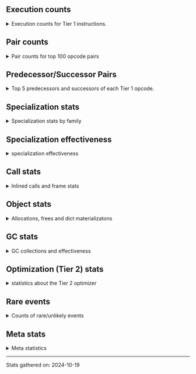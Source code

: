 ## Execution counts

<details>
<summary> Execution counts for Tier 1 instructions. </summary>


The "miss ratio" column shows the percentage of times the instruction
executed that it deoptimized. When this happens, the base unspecialized
instruction is not counted.

<table>
<thead>
<tr>
<th align="left">Name</th>
<th align="right">Base Count</th>
<th align="right">Head Count</th>
<th align="right">Change</th>
</tr>
</thead>
<tbody>
<tr>
<td align="left">LOAD_ATTR_METHOD_WITH_VALUES</td>
<td align="right">34,032,025</td>
<td align="right">33,723,325</td>
<td align="right">-0.9%</td>
</tr>
<tr>
<td align="left">CALL_METHOD_DESCRIPTOR_FAST</td>
<td align="right">24,823,060</td>
<td align="right">24,598,476</td>
<td align="right">-0.9%</td>
</tr>
<tr>
<td align="left">BINARY_SUBSCR</td>
<td align="right">27,198,166</td>
<td align="right">26,974,188</td>
<td align="right">-0.8%</td>
</tr>
<tr>
<td align="left">YIELD_VALUE</td>
<td align="right">25,563,216</td>
<td align="right">25,354,663</td>
<td align="right">-0.8%</td>
</tr>
<tr>
<td align="left">POP_JUMP_IF_NONE</td>
<td align="right">13,848,343</td>
<td align="right">13,748,999</td>
<td align="right">-0.7%</td>
</tr>
<tr>
<td align="left">POP_TOP</td>
<td align="right">67,621,424</td>
<td align="right">67,303,197</td>
<td align="right">-0.5%</td>
</tr>
<tr>
<td align="left">LOAD_DEREF</td>
<td align="right">73,697,630</td>
<td align="right">73,391,084</td>
<td align="right">-0.4%</td>
</tr>
<tr>
<td align="left">IS_OP</td>
<td align="right">50,441,358</td>
<td align="right">50,233,850</td>
<td align="right">-0.4%</td>
</tr>
<tr>
<td align="left">FOR_ITER</td>
<td align="right">107,778,400</td>
<td align="right">107,361,921</td>
<td align="right">-0.4%</td>
</tr>
<tr>
<td align="left">LOAD_SUPER_ATTR</td>
<td align="right">1,204</td>
<td align="right">1,208</td>
<td align="right">0.3%</td>
</tr>
<tr>
<td align="left">CONTAINS_OP</td>
<td align="right">29,335,877</td>
<td align="right">29,238,687</td>
<td align="right">-0.3%</td>
</tr>
<tr>
<td align="left">UNPACK_SEQUENCE_TWO_TUPLE</td>
<td align="right">107,181,053</td>
<td align="right">106,848,389</td>
<td align="right">-0.3%</td>
</tr>
<tr>
<td align="left">STORE_FAST_STORE_FAST</td>
<td align="right">109,273,761</td>
<td align="right">108,942,719</td>
<td align="right">-0.3%</td>
</tr>
<tr>
<td align="left">END_FOR</td>
<td align="right">34,325</td>
<td align="right">34,425</td>
<td align="right">0.3%</td>
</tr>
<tr>
<td align="left">SET_FUNCTION_ATTRIBUTE</td>
<td align="right">11,175,267</td>
<td align="right">11,147,336</td>
<td align="right">-0.2%</td>
</tr>
<tr>
<td align="left">COMPARE_OP</td>
<td align="right">40,114,007</td>
<td align="right">40,015,320</td>
<td align="right">-0.2%</td>
</tr>
<tr>
<td align="left">UNPACK_SEQUENCE</td>
<td align="right">42,670</td>
<td align="right">42,755</td>
<td align="right">0.2%</td>
</tr>
<tr>
<td align="left">LOAD_GLOBAL</td>
<td align="right">181,908</td>
<td align="right">182,244</td>
<td align="right">0.2%</td>
</tr>
<tr>
<td align="left">MAKE_FUNCTION</td>
<td align="right">15,312,704</td>
<td align="right">15,285,028</td>
<td align="right">-0.2%</td>
</tr>
<tr>
<td align="left">RETURN_GENERATOR</td>
<td align="right">15,624,118</td>
<td align="right">15,596,462</td>
<td align="right">-0.2%</td>
</tr>
<tr>
<td align="left">CALL_PY_EXACT_ARGS</td>
<td align="right">73,125,805</td>
<td align="right">73,001,674</td>
<td align="right">-0.2%</td>
</tr>
<tr>
<td align="left">JUMP_BACKWARD</td>
<td align="right">179,043,023</td>
<td align="right">178,742,813</td>
<td align="right">-0.2%</td>
</tr>
<tr>
<td align="left">RETURN_CONST</td>
<td align="right">61,434,734</td>
<td align="right">61,337,877</td>
<td align="right">-0.2%</td>
</tr>
<tr>
<td align="left">INTERPRETER_EXIT</td>
<td align="right">133,926,847</td>
<td align="right">133,722,960</td>
<td align="right">-0.2%</td>
</tr>
<tr>
<td align="left">LOAD_FAST_LOAD_FAST</td>
<td align="right">300,144,977</td>
<td align="right">299,712,777</td>
<td align="right">-0.1%</td>
</tr>
<tr>
<td align="left">RESUME</td>
<td align="right">47,561</td>
<td align="right">47,619</td>
<td align="right">0.1%</td>
</tr>
<tr>
<td align="left">FOR_ITER_GEN</td>
<td align="right">296,847</td>
<td align="right">297,178</td>
<td align="right">0.1%</td>
</tr>
<tr>
<td align="left">RESUME_CHECK</td>
<td align="right">278,881,504</td>
<td align="right">278,588,413</td>
<td align="right">-0.1%</td>
</tr>
<tr>
<td align="left">CALL</td>
<td align="right">262,631</td>
<td align="right">262,890</td>
<td align="right">0.1%</td>
</tr>
<tr>
<td align="left">FOR_ITER_TUPLE</td>
<td align="right">37,134,294</td>
<td align="right">37,169,691</td>
<td align="right">0.1%</td>
</tr>
<tr>
<td align="left">CALL_BOUND_METHOD_GENERAL</td>
<td align="right">220,432</td>
<td align="right">220,634</td>
<td align="right">0.1%</td>
</tr>
<tr>
<td align="left">BUILD_TUPLE</td>
<td align="right">58,875,527</td>
<td align="right">58,824,937</td>
<td align="right">-0.1%</td>
</tr>
<tr>
<td align="left">BUILD_SET</td>
<td align="right">94,884</td>
<td align="right">94,959</td>
<td align="right">0.1%</td>
</tr>
<tr>
<td align="left">COPY_FREE_VARS</td>
<td align="right">34,352,124</td>
<td align="right">34,325,861</td>
<td align="right">-0.1%</td>
</tr>
<tr>
<td align="left">FOR_ITER_LIST</td>
<td align="right">70,534,063</td>
<td align="right">70,581,903</td>
<td align="right">0.1%</td>
</tr>
<tr>
<td align="left">CALL_KW</td>
<td align="right">12,768</td>
<td align="right">12,776</td>
<td align="right">0.1%</td>
</tr>
<tr>
<td align="left">POP_JUMP_IF_FALSE</td>
<td align="right">298,180,899</td>
<td align="right">297,994,686</td>
<td align="right">-0.1%</td>
</tr>
<tr>
<td align="left">CALL_BUILTIN_O</td>
<td align="right">49,454,559</td>
<td align="right">49,424,567</td>
<td align="right">-0.1%</td>
</tr>
<tr>
<td align="left">GET_ITER</td>
<td align="right">63,514,333</td>
<td align="right">63,476,972</td>
<td align="right">-0.1%</td>
</tr>
<tr>
<td align="left">LOAD_FAST</td>
<td align="right">1,065,732,042</td>
<td align="right">1,065,144,959</td>
<td align="right">-0.1%</td>
</tr>
<tr>
<td align="left">BINARY_SUBSCR_LIST_INT</td>
<td align="right">41,370,157</td>
<td align="right">41,348,546</td>
<td align="right">-0.1%</td>
</tr>
<tr>
<td align="left">UNPACK_SEQUENCE_TUPLE</td>
<td align="right">1,691,372</td>
<td align="right">1,692,203</td>
<td align="right">0.0%</td>
</tr>
<tr>
<td align="left">LOAD_ATTR_NONDESCRIPTOR_WITH_VALUES</td>
<td align="right">2,274,584</td>
<td align="right">2,273,652</td>
<td align="right">-0.0%</td>
</tr>
<tr>
<td align="left">LOAD_ATTR_MODULE</td>
<td align="right">1,299,948</td>
<td align="right">1,300,435</td>
<td align="right">0.0%</td>
</tr>
<tr>
<td align="left">BINARY_OP_SUBTRACT_INT</td>
<td align="right">2,539,224</td>
<td align="right">2,540,101</td>
<td align="right">0.0%</td>
</tr>
<tr>
<td align="left">TO_BOOL_ALWAYS_TRUE</td>
<td align="right">252,469</td>
<td align="right">252,548</td>
<td align="right">0.0%</td>
</tr>
<tr>
<td align="left">UNARY_NEGATIVE</td>
<td align="right">671,212</td>
<td align="right">671,394</td>
<td align="right">0.0%</td>
</tr>
<tr>
<td align="left">TO_BOOL_LIST</td>
<td align="right">2,865,481</td>
<td align="right">2,866,241</td>
<td align="right">0.0%</td>
</tr>
<tr>
<td align="left">CHECK_EXC_MATCH</td>
<td align="right">1,166,601</td>
<td align="right">1,166,905</td>
<td align="right">0.0%</td>
</tr>
<tr>
<td align="left">POP_EXCEPT</td>
<td align="right">1,166,601</td>
<td align="right">1,166,905</td>
<td align="right">0.0%</td>
</tr>
<tr>
<td align="left">PUSH_EXC_INFO</td>
<td align="right">1,166,601</td>
<td align="right">1,166,905</td>
<td align="right">0.0%</td>
</tr>
<tr>
<td align="left">CALL_BUILTIN_CLASS</td>
<td align="right">10,688,565</td>
<td align="right">10,691,279</td>
<td align="right">0.0%</td>
</tr>
<tr>
<td align="left">STORE_SUBSCR</td>
<td align="right">3,986,911</td>
<td align="right">3,987,805</td>
<td align="right">0.0%</td>
</tr>
<tr>
<td align="left">BINARY_OP_ADD_INT</td>
<td align="right">18,422,937</td>
<td align="right">18,426,914</td>
<td align="right">0.0%</td>
</tr>
<tr>
<td align="left">POP_JUMP_IF_TRUE</td>
<td align="right">106,213,979</td>
<td align="right">106,191,364</td>
<td align="right">-0.0%</td>
</tr>
<tr>
<td align="left">STORE_SUBSCR_LIST_INT</td>
<td align="right">30,943,200</td>
<td align="right">30,949,283</td>
<td align="right">0.0%</td>
</tr>
<tr>
<td align="left">LOAD_ATTR_PROPERTY</td>
<td align="right">30,648,322</td>
<td align="right">30,653,954</td>
<td align="right">0.0%</td>
</tr>
<tr>
<td align="left">FOR_ITER_RANGE</td>
<td align="right">17,774,046</td>
<td align="right">17,777,281</td>
<td align="right">0.0%</td>
</tr>
<tr>
<td align="left">TO_BOOL_NONE</td>
<td align="right">3,914,333</td>
<td align="right">3,915,022</td>
<td align="right">0.0%</td>
</tr>
<tr>
<td align="left">BINARY_SUBSCR_DICT</td>
<td align="right">3,870,169</td>
<td align="right">3,870,845</td>
<td align="right">0.0%</td>
</tr>
<tr>
<td align="left">STORE_ATTR_SLOT</td>
<td align="right">9,522,305</td>
<td align="right">9,523,886</td>
<td align="right">0.0%</td>
</tr>
<tr>
<td align="left">STORE_ATTR</td>
<td align="right">457,767</td>
<td align="right">457,838</td>
<td align="right">0.0%</td>
</tr>
<tr>
<td align="left">IMPORT_FROM</td>
<td align="right">9,594,353</td>
<td align="right">9,595,825</td>
<td align="right">0.0%</td>
</tr>
<tr>
<td align="left">LOAD_ATTR_CLASS</td>
<td align="right">2,176,803</td>
<td align="right">2,177,125</td>
<td align="right">0.0%</td>
</tr>
<tr>
<td align="left">IMPORT_NAME</td>
<td align="right">8,286,525</td>
<td align="right">8,287,696</td>
<td align="right">0.0%</td>
</tr>
<tr>
<td align="left">CALL_BOUND_METHOD_EXACT_ARGS</td>
<td align="right">29,623,642</td>
<td align="right">29,627,580</td>
<td align="right">0.0%</td>
</tr>
<tr>
<td align="left">LOAD_ATTR_INSTANCE_VALUE</td>
<td align="right">10,921,307</td>
<td align="right">10,922,731</td>
<td align="right">0.0%</td>
</tr>
<tr>
<td align="left">CALL_PY_GENERAL</td>
<td align="right">6,445,665</td>
<td align="right">6,446,505</td>
<td align="right">0.0%</td>
</tr>
<tr>
<td align="left">TO_BOOL_INT</td>
<td align="right">20,033,621</td>
<td align="right">20,036,216</td>
<td align="right">0.0%</td>
</tr>
<tr>
<td align="left">POP_JUMP_IF_NOT_NONE</td>
<td align="right">48,842,068</td>
<td align="right">48,835,795</td>
<td align="right">-0.0%</td>
</tr>
<tr>
<td align="left">RAISE_VARARGS</td>
<td align="right">140,848</td>
<td align="right">140,866</td>
<td align="right">0.0%</td>
</tr>
<tr>
<td align="left">TO_BOOL_BOOL</td>
<td align="right">179,812,378</td>
<td align="right">179,791,273</td>
<td align="right">-0.0%</td>
</tr>
<tr>
<td align="left">STORE_FAST_LOAD_FAST</td>
<td align="right">5,729,938</td>
<td align="right">5,730,591</td>
<td align="right">0.0%</td>
</tr>
<tr>
<td align="left">CALL_BUILTIN_FAST_WITH_KEYWORDS</td>
<td align="right">5,845,564</td>
<td align="right">5,846,182</td>
<td align="right">0.0%</td>
</tr>
<tr>
<td align="left">JUMP_FORWARD</td>
<td align="right">6,212,106</td>
<td align="right">6,212,756</td>
<td align="right">0.0%</td>
</tr>
<tr>
<td align="left">CALL_METHOD_DESCRIPTOR_NOARGS</td>
<td align="right">35,316,140</td>
<td align="right">35,319,411</td>
<td align="right">0.0%</td>
</tr>
<tr>
<td align="left">LOAD_ATTR_NONDESCRIPTOR_NO_DICT</td>
<td align="right">61,133,279</td>
<td align="right">61,138,653</td>
<td align="right">0.0%</td>
</tr>
<tr>
<td align="left">BINARY_OP_MULTIPLY_INT</td>
<td align="right">2,836,170</td>
<td align="right">2,836,419</td>
<td align="right">0.0%</td>
</tr>
<tr>
<td align="left">UNPACK_SEQUENCE_LIST</td>
<td align="right">208,239</td>
<td align="right">208,257</td>
<td align="right">0.0%</td>
</tr>
<tr>
<td align="left">SWAP</td>
<td align="right">51,782,270</td>
<td align="right">51,786,425</td>
<td align="right">0.0%</td>
</tr>
<tr>
<td align="left">MAKE_CELL</td>
<td align="right">6,515,755</td>
<td align="right">6,516,265</td>
<td align="right">0.0%</td>
</tr>
<tr>
<td align="left">LOAD_GLOBAL_BUILTIN</td>
<td align="right">244,786,778</td>
<td align="right">244,768,078</td>
<td align="right">-0.0%</td>
</tr>
<tr>
<td align="left">NOP</td>
<td align="right">36,839,494</td>
<td align="right">36,842,294</td>
<td align="right">0.0%</td>
</tr>
<tr>
<td align="left">CALL_INTRINSIC_1</td>
<td align="right">1,407,074</td>
<td align="right">1,407,179</td>
<td align="right">0.0%</td>
</tr>
<tr>
<td align="left">LIST_EXTEND</td>
<td align="right">1,407,434</td>
<td align="right">1,407,539</td>
<td align="right">0.0%</td>
</tr>
<tr>
<td align="left">LOAD_SUPER_ATTR_ATTR</td>
<td align="right">1,221,336</td>
<td align="right">1,221,420</td>
<td align="right">0.0%</td>
</tr>
<tr>
<td align="left">CALL_KW_PY</td>
<td align="right">10,312,859</td>
<td align="right">10,313,568</td>
<td align="right">0.0%</td>
</tr>
<tr>
<td align="left">BINARY_OP</td>
<td align="right">36,115,208</td>
<td align="right">36,117,615</td>
<td align="right">0.0%</td>
</tr>
<tr>
<td align="left">LOAD_GLOBAL_MODULE</td>
<td align="right">152,616,905</td>
<td align="right">152,627,042</td>
<td align="right">0.0%</td>
</tr>
<tr>
<td align="left">RETURN_VALUE</td>
<td align="right">192,340,883</td>
<td align="right">192,353,246</td>
<td align="right">0.0%</td>
</tr>
<tr>
<td align="left">UNARY_NOT</td>
<td align="right">5,414,162</td>
<td align="right">5,414,486</td>
<td align="right">0.0%</td>
</tr>
<tr>
<td align="left">LOAD_ATTR_METHOD_NO_DICT</td>
<td align="right">99,455,066</td>
<td align="right">99,449,147</td>
<td align="right">-0.0%</td>
</tr>
<tr>
<td align="left">LOAD_ATTR</td>
<td align="right">107,678,856</td>
<td align="right">107,684,724</td>
<td align="right">0.0%</td>
</tr>
<tr>
<td align="left">CALL_LIST_APPEND</td>
<td align="right">24,466,395</td>
<td align="right">24,467,667</td>
<td align="right">0.0%</td>
</tr>
<tr>
<td align="left">LIST_APPEND</td>
<td align="right">6,465,777</td>
<td align="right">6,466,106</td>
<td align="right">0.0%</td>
</tr>
<tr>
<td align="left">STORE_ATTR_INSTANCE_VALUE</td>
<td align="right">3,753,501</td>
<td align="right">3,753,690</td>
<td align="right">0.0%</td>
</tr>
<tr>
<td align="left">CALL_ALLOC_AND_ENTER_INIT</td>
<td align="right">953,968</td>
<td align="right">954,016</td>
<td align="right">0.0%</td>
</tr>
<tr>
<td align="left">BUILD_LIST</td>
<td align="right">22,450,933</td>
<td align="right">22,451,973</td>
<td align="right">0.0%</td>
</tr>
<tr>
<td align="left">CALL_KW_NON_PY</td>
<td align="right">930,518</td>
<td align="right">930,561</td>
<td align="right">0.0%</td>
</tr>
<tr>
<td align="left">COMPARE_OP_STR</td>
<td align="right">15,004,893</td>
<td align="right">15,005,572</td>
<td align="right">0.0%</td>
</tr>
<tr>
<td align="left">TO_BOOL</td>
<td align="right">13,030,827</td>
<td align="right">13,031,416</td>
<td align="right">0.0%</td>
</tr>
<tr>
<td align="left">BINARY_SUBSCR_GETITEM</td>
<td align="right">177,156</td>
<td align="right">177,148</td>
<td align="right">-0.0%</td>
</tr>
<tr>
<td align="left">CONTAINS_OP_DICT</td>
<td align="right">32,718,094</td>
<td align="right">32,719,560</td>
<td align="right">0.0%</td>
</tr>
<tr>
<td align="left">PUSH_NULL</td>
<td align="right">76,266,327</td>
<td align="right">76,269,649</td>
<td align="right">0.0%</td>
</tr>
<tr>
<td align="left">LOAD_CONST</td>
<td align="right">207,710,787</td>
<td align="right">207,702,257</td>
<td align="right">-0.0%</td>
</tr>
<tr>
<td align="left">LOAD_SUPER_ATTR_METHOD</td>
<td align="right">1,897,648</td>
<td align="right">1,897,725</td>
<td align="right">0.0%</td>
</tr>
<tr>
<td align="left">GET_YIELD_FROM_ITER</td>
<td align="right">846,864</td>
<td align="right">846,896</td>
<td align="right">0.0%</td>
</tr>
<tr>
<td align="left">EXIT_INIT_CHECK</td>
<td align="right">953,648</td>
<td align="right">953,684</td>
<td align="right">0.0%</td>
</tr>
<tr>
<td align="left">COPY</td>
<td align="right">5,122,064</td>
<td align="right">5,122,239</td>
<td align="right">0.0%</td>
</tr>
<tr>
<td align="left">CALL_BUILTIN_FAST</td>
<td align="right">45,722,887</td>
<td align="right">45,724,449</td>
<td align="right">0.0%</td>
</tr>
<tr>
<td align="left">BINARY_SUBSCR_TUPLE_INT</td>
<td align="right">9,796,012</td>
<td align="right">9,796,303</td>
<td align="right">0.0%</td>
</tr>
<tr>
<td align="left">CALL_NON_PY_GENERAL</td>
<td align="right">23,265,062</td>
<td align="right">23,265,751</td>
<td align="right">0.0%</td>
</tr>
<tr>
<td align="left">CALL_TYPE_1</td>
<td align="right">17,370,988</td>
<td align="right">17,371,499</td>
<td align="right">0.0%</td>
</tr>
<tr>
<td align="left">CALL_ISINSTANCE</td>
<td align="right">70,122,688</td>
<td align="right">70,124,625</td>
<td align="right">0.0%</td>
</tr>
<tr>
<td align="left">STORE_SUBSCR_DICT</td>
<td align="right">2,341,624</td>
<td align="right">2,341,684</td>
<td align="right">0.0%</td>
</tr>
<tr>
<td align="left">LOAD_ATTR_CLASS_WITH_METACLASS_CHECK</td>
<td align="right">20,873,632</td>
<td align="right">20,874,150</td>
<td align="right">0.0%</td>
</tr>
<tr>
<td align="left">LOAD_FAST_AND_CLEAR</td>
<td align="right">17,227,618</td>
<td align="right">17,228,012</td>
<td align="right">0.0%</td>
</tr>
<tr>
<td align="left">CONTAINS_OP_SET</td>
<td align="right">219,952</td>
<td align="right">219,957</td>
<td align="right">0.0%</td>
</tr>
<tr>
<td align="left">COMPARE_OP_FLOAT</td>
<td align="right">617,252</td>
<td align="right">617,266</td>
<td align="right">0.0%</td>
</tr>
<tr>
<td align="left">EXTENDED_ARG</td>
<td align="right">22,071,851</td>
<td align="right">22,072,350</td>
<td align="right">0.0%</td>
</tr>
<tr>
<td align="left">CALL_FUNCTION_EX</td>
<td align="right">28,949,183</td>
<td align="right">28,949,787</td>
<td align="right">0.0%</td>
</tr>
<tr>
<td align="left">STORE_DEREF</td>
<td align="right">9,010,872</td>
<td align="right">9,011,046</td>
<td align="right">0.0%</td>
</tr>
<tr>
<td align="left">JUMP_BACKWARD_NO_INTERRUPT</td>
<td align="right">1,793,027</td>
<td align="right">1,793,061</td>
<td align="right">0.0%</td>
</tr>
<tr>
<td align="left">CALL_LEN</td>
<td align="right">29,130,094</td>
<td align="right">29,130,633</td>
<td align="right">0.0%</td>
</tr>
<tr>
<td align="left">SEND_GEN</td>
<td align="right">1,891,004</td>
<td align="right">1,891,036</td>
<td align="right">0.0%</td>
</tr>
<tr>
<td align="left">LOAD_ATTR_SLOT</td>
<td align="right">100,811,599</td>
<td align="right">100,810,013</td>
<td align="right">-0.0%</td>
</tr>
<tr>
<td align="left">BUILD_MAP</td>
<td align="right">34,882,472</td>
<td align="right">34,882,921</td>
<td align="right">0.0%</td>
</tr>
<tr>
<td align="left">DICT_MERGE</td>
<td align="right">23,958,891</td>
<td align="right">23,959,118</td>
<td align="right">0.0%</td>
</tr>
<tr>
<td align="left">LOAD_FAST_CHECK</td>
<td align="right">1,604,256</td>
<td align="right">1,604,269</td>
<td align="right">0.0%</td>
</tr>
<tr>
<td align="left">CALL_TUPLE_1</td>
<td align="right">6,020,088</td>
<td align="right">6,020,134</td>
<td align="right">0.0%</td>
</tr>
<tr>
<td align="left">CALL_METHOD_DESCRIPTOR_O</td>
<td align="right">4,856,986</td>
<td align="right">4,857,020</td>
<td align="right">0.0%</td>
</tr>
<tr>
<td align="left">STORE_FAST</td>
<td align="right">407,985,603</td>
<td align="right">407,987,051</td>
<td align="right">0.0%</td>
</tr>
<tr>
<td align="left">MAP_ADD</td>
<td align="right">7,924,712</td>
<td align="right">7,924,735</td>
<td align="right">0.0%</td>
</tr>
<tr>
<td align="left">COMPARE_OP_INT</td>
<td align="right">60,516,362</td>
<td align="right">60,516,187</td>
<td align="right">-0.0%</td>
</tr>
<tr>
<td align="left">DELETE_FAST</td>
<td align="right">1,341,900</td>
<td align="right">1,341,900</td>
<td align="right">0.0%</td>
</tr>
<tr>
<td align="left">END_SEND</td>
<td align="right">805,440</td>
<td align="right">805,440</td>
<td align="right">0.0%</td>
</tr>
<tr>
<td align="left">BINARY_OP_ADD_UNICODE</td>
<td align="right">586,620</td>
<td align="right">586,620</td>
<td align="right">0.0%</td>
</tr>
<tr>
<td align="left">TO_BOOL_STR</td>
<td align="right">526,960</td>
<td align="right">526,960</td>
<td align="right">0.0%</td>
</tr>
<tr>
<td align="left">SEND</td>
<td align="right">466,120</td>
<td align="right">466,120</td>
<td align="right">0.0%</td>
</tr>
<tr>
<td align="left">FORMAT_SIMPLE</td>
<td align="right">287,720</td>
<td align="right">287,720</td>
<td align="right">0.0%</td>
</tr>
<tr>
<td align="left">CONVERT_VALUE</td>
<td align="right">287,680</td>
<td align="right">287,680</td>
<td align="right">0.0%</td>
</tr>
<tr>
<td align="left">CALL_STR_1</td>
<td align="right">236,280</td>
<td align="right">236,280</td>
<td align="right">0.0%</td>
</tr>
<tr>
<td align="left">LOAD_NAME</td>
<td align="right">178,820</td>
<td align="right">178,820</td>
<td align="right">0.0%</td>
</tr>
<tr>
<td align="left">STORE_NAME</td>
<td align="right">175,840</td>
<td align="right">175,840</td>
<td align="right">0.0%</td>
</tr>
<tr>
<td align="left">BUILD_STRING</td>
<td align="right">143,500</td>
<td align="right">143,500</td>
<td align="right">0.0%</td>
</tr>
<tr>
<td align="left">BINARY_SLICE</td>
<td align="right">87,360</td>
<td align="right">87,360</td>
<td align="right">0.0%</td>
</tr>
<tr>
<td align="left">LOAD_SPECIAL</td>
<td align="right">74,840</td>
<td align="right">74,840</td>
<td align="right">0.0%</td>
</tr>
<tr>
<td align="left">SET_ADD</td>
<td align="right">36,880</td>
<td align="right">36,880</td>
<td align="right">0.0%</td>
</tr>
<tr>
<td align="left">BINARY_SUBSCR_STR_INT</td>
<td align="right">19,500</td>
<td align="right">19,500</td>
<td align="right">0.0%</td>
</tr>
<tr>
<td align="left">CALL_KW_BOUND_METHOD</td>
<td align="right">6,680</td>
<td align="right">6,680</td>
<td align="right">0.0%</td>
</tr>
<tr>
<td align="left">CALL_METHOD_DESCRIPTOR_FAST_WITH_KEYWORDS</td>
<td align="right">6,620</td>
<td align="right">6,620</td>
<td align="right">0.0%</td>
</tr>
<tr>
<td align="left">RERAISE</td>
<td align="right">3,680</td>
<td align="right">3,680</td>
<td align="right">0.0%</td>
</tr>
<tr>
<td align="left">DELETE_SUBSCR</td>
<td align="right">3,100</td>
<td align="right">3,100</td>
<td align="right">0.0%</td>
</tr>
<tr>
<td align="left">LOAD_BUILD_CLASS</td>
<td align="right">2,660</td>
<td align="right">2,660</td>
<td align="right">0.0%</td>
</tr>
<tr>
<td align="left">LOAD_LOCALS</td>
<td align="right">2,540</td>
<td align="right">2,540</td>
<td align="right">0.0%</td>
</tr>
<tr>
<td align="left">STORE_SLICE</td>
<td align="right">2,480</td>
<td align="right">2,480</td>
<td align="right">0.0%</td>
</tr>
<tr>
<td align="left">BINARY_OP_INPLACE_ADD_UNICODE</td>
<td align="right">2,040</td>
<td align="right">2,040</td>
<td align="right">0.0%</td>
</tr>
<tr>
<td align="left">LOAD_ATTR_METHOD_LAZY_DICT</td>
<td align="right">1,840</td>
<td align="right">1,840</td>
<td align="right">0.0%</td>
</tr>
<tr>
<td align="left">BINARY_OP_SUBTRACT_FLOAT</td>
<td align="right">800</td>
<td align="right">800</td>
<td align="right">0.0%</td>
</tr>
<tr>
<td align="left">BINARY_OP_ADD_FLOAT</td>
<td align="right">620</td>
<td align="right">620</td>
<td align="right">0.0%</td>
</tr>
<tr>
<td align="left">DELETE_NAME</td>
<td align="right">120</td>
<td align="right">120</td>
<td align="right">0.0%</td>
</tr>
<tr>
<td align="left">BINARY_OP_MULTIPLY_FLOAT</td>
<td align="right">60</td>
<td align="right">60</td>
<td align="right">0.0%</td>
</tr>
<tr>
<td align="left">DICT_UPDATE</td>
<td align="right">20</td>
<td align="right">20</td>
<td align="right">0.0%</td>
</tr>
<tr>
<td align="left">STORE_GLOBAL</td>
<td align="right">20</td>
<td align="right">20</td>
<td align="right">0.0%</td>
</tr>
</tbody>
</table>


</details>

## Pair counts

<details>
<summary> Pair counts for top 100 opcode pairs </summary>


Pairs of specialized operations that deoptimize and are then followed by
the corresponding unspecialized instruction are not counted as pairs.

Not included in comparative output.


</details>

## Predecessor/Successor Pairs

<details>
<summary> Top 5 predecessors and successors of each Tier 1 opcode. </summary>


This does not include the unspecialized instructions that occur after a
specialized instruction deoptimizes.

Not included in comparative output.


</details>

## Specialization stats

<details>
<summary> Specialization stats by family </summary>

### BINARY_OP

<details>
<summary> specialization stats for BINARY_OP family </summary>

<table>
<thead>
<tr>
<th align="left">Kind</th>
<th align="right">Base Count</th>
<th align="right">Base Ratio</th>
<th align="right">Head Count</th>
<th align="right">Head Ratio</th>
<th align="right">Change</th>
</tr>
</thead>
<tbody>
<tr>
<td align="left">
hit
<details>
<summary>ⓘ</summary>

Specialized instructions that complete.
</details>
</td>
<td align="right">24,388,351</td>
<td align="right">40.3%</td>
<td align="right">24,393,454</td>
<td align="right">40.3%</td>
<td align="right">0.0%</td>
</tr>
<tr>
<td align="left">
deferred
<details>
<summary>ⓘ</summary>

Lists the number of "deferred" (i.e. not specialized) instructions executed.
</details>
</td>
<td align="right">36,054,948</td>
<td align="right">59.6%</td>
<td align="right">36,057,187</td>
<td align="right">59.6%</td>
<td align="right">0.0%</td>
</tr>
<tr>
<td align="left">
miss
<details>
<summary>ⓘ</summary>

Specialized instructions that deopt.
</details>
</td>
<td align="right">120</td>
<td align="right">0.0%</td>
<td align="right">120</td>
<td align="right">0.0%</td>
<td align="right">0.0%</td>
</tr>
</tbody>
</table>

<table>
<thead>
<tr>
<th align="left">Success</th>
<th align="right">Base Count</th>
<th align="right">Base Ratio</th>
<th align="right">Head Count</th>
<th align="right">Head Ratio</th>
<th align="right">Change</th>
</tr>
</thead>
<tbody>
<tr>
<td align="left">Success</td>
<td align="right">6,730</td>
<td align="right">11.2%</td>
<td align="right">6,840</td>
<td align="right">11.3%</td>
<td align="right">1.6%</td>
</tr>
<tr>
<td align="left">Failure</td>
<td align="right">53,530</td>
<td align="right">88.8%</td>
<td align="right">53,588</td>
<td align="right">88.7%</td>
<td align="right">0.1%</td>
</tr>
</tbody>
</table>

<table>
<thead>
<tr>
<th align="left">Failure kind</th>
<th align="right">Base Count</th>
<th align="right">Base Ratio</th>
<th align="right">Head Count</th>
<th align="right">Head Ratio</th>
<th align="right">Change</th>
</tr>
</thead>
<tbody>
<tr>
<td align="left">true divide float</td>
<td align="right">3</td>
<td align="right">0.0%</td>
<td align="right">6</td>
<td align="right">0.0%</td>
<td align="right">100.0%</td>
</tr>
<tr>
<td align="left">lshift</td>
<td align="right">265</td>
<td align="right">0.5%</td>
<td align="right">270</td>
<td align="right">0.5%</td>
<td align="right">1.9%</td>
</tr>
<tr>
<td align="left">floor divide</td>
<td align="right">1,312</td>
<td align="right">2.5%</td>
<td align="right">1,324</td>
<td align="right">2.5%</td>
<td align="right">0.9%</td>
</tr>
<tr>
<td align="left">and other</td>
<td align="right">396</td>
<td align="right">0.7%</td>
<td align="right">393</td>
<td align="right">0.7%</td>
<td align="right">-0.8%</td>
</tr>
<tr>
<td align="left">power</td>
<td align="right">3,061</td>
<td align="right">5.7%</td>
<td align="right">3,082</td>
<td align="right">5.8%</td>
<td align="right">0.7%</td>
</tr>
<tr>
<td align="left">xor</td>
<td align="right">623</td>
<td align="right">1.2%</td>
<td align="right">626</td>
<td align="right">1.2%</td>
<td align="right">0.5%</td>
</tr>
<tr>
<td align="left">true divide different types</td>
<td align="right">2,682</td>
<td align="right">5.0%</td>
<td align="right">2,686</td>
<td align="right">5.0%</td>
<td align="right">0.1%</td>
</tr>
<tr>
<td align="left">rshift</td>
<td align="right">4,024</td>
<td align="right">7.5%</td>
<td align="right">4,028</td>
<td align="right">7.5%</td>
<td align="right">0.1%</td>
</tr>
<tr>
<td align="left">subtract different types</td>
<td align="right">1,287</td>
<td align="right">2.4%</td>
<td align="right">1,288</td>
<td align="right">2.4%</td>
<td align="right">0.1%</td>
</tr>
<tr>
<td align="left">add other</td>
<td align="right">9,719</td>
<td align="right">18.2%</td>
<td align="right">9,724</td>
<td align="right">18.1%</td>
<td align="right">0.1%</td>
</tr>
<tr>
<td align="left">add different types</td>
<td align="right">2,121</td>
<td align="right">4.0%</td>
<td align="right">2,122</td>
<td align="right">4.0%</td>
<td align="right">0.0%</td>
</tr>
<tr>
<td align="left">remainder</td>
<td align="right">2,414</td>
<td align="right">4.5%</td>
<td align="right">2,413</td>
<td align="right">4.5%</td>
<td align="right">-0.0%</td>
</tr>
<tr>
<td align="left">multiply different types</td>
<td align="right">7,963</td>
<td align="right">14.9%</td>
<td align="right">7,966</td>
<td align="right">14.9%</td>
<td align="right">0.0%</td>
</tr>
<tr>
<td align="left">subtract other</td>
<td align="right">7,020</td>
<td align="right">13.1%</td>
<td align="right">7,020</td>
<td align="right">13.1%</td>
<td align="right">0.0%</td>
</tr>
<tr>
<td align="left">and int</td>
<td align="right">4,160</td>
<td align="right">7.8%</td>
<td align="right">4,160</td>
<td align="right">7.8%</td>
<td align="right">0.0%</td>
</tr>
<tr>
<td align="left">or</td>
<td align="right">3,740</td>
<td align="right">7.0%</td>
<td align="right">3,740</td>
<td align="right">7.0%</td>
<td align="right">0.0%</td>
</tr>
<tr>
<td align="left">multiply other</td>
<td align="right">2,420</td>
<td align="right">4.5%</td>
<td align="right">2,420</td>
<td align="right">4.5%</td>
<td align="right">0.0%</td>
</tr>
<tr>
<td align="left">true divide other</td>
<td align="right">320</td>
<td align="right">0.6%</td>
<td align="right">320</td>
<td align="right">0.6%</td>
<td align="right">0.0%</td>
</tr>
</tbody>
</table>


</details>

### BINARY_SLICE

<details>
<summary> specialization stats for BINARY_SLICE family </summary>

<table>
<thead>
<tr>
<th align="left">Kind</th>
<th align="right">Base Count</th>
<th align="right">Base Ratio</th>
<th align="right">Head Count</th>
<th align="right">Head Ratio</th>
<th align="right">Change</th>
</tr>
</thead>
<tbody>
<tr>
<td align="left">
deferred
<details>
<summary>ⓘ</summary>

Lists the number of "deferred" (i.e. not specialized) instructions executed.
</details>
</td>
<td align="right">87,360</td>
<td align="right">100.0%</td>
<td align="right">87,360</td>
<td align="right">100.0%</td>
<td align="right">0.0%</td>
</tr>
</tbody>
</table>


</details>

### BINARY_SUBSCR

<details>
<summary> specialization stats for BINARY_SUBSCR family </summary>

<table>
<thead>
<tr>
<th align="left">Kind</th>
<th align="right">Base Count</th>
<th align="right">Base Ratio</th>
<th align="right">Head Count</th>
<th align="right">Head Ratio</th>
<th align="right">Change</th>
</tr>
</thead>
<tbody>
<tr>
<td align="left">
deferred
<details>
<summary>ⓘ</summary>

Lists the number of "deferred" (i.e. not specialized) instructions executed.
</details>
</td>
<td align="right">27,168,354</td>
<td align="right">33.0%</td>
<td align="right">26,944,380</td>
<td align="right">32.8%</td>
<td align="right">-0.8%</td>
</tr>
<tr>
<td align="left">
hit
<details>
<summary>ⓘ</summary>

Specialized instructions that complete.
</details>
</td>
<td align="right">55,178,567</td>
<td align="right">66.9%</td>
<td align="right">55,157,928</td>
<td align="right">67.1%</td>
<td align="right">-0.0%</td>
</tr>
<tr>
<td align="left">
miss
<details>
<summary>ⓘ</summary>

Specialized instructions that deopt.
</details>
</td>
<td align="right">54,427</td>
<td align="right">0.1%</td>
<td align="right">54,414</td>
<td align="right">0.1%</td>
<td align="right">-0.0%</td>
</tr>
</tbody>
</table>

<table>
<thead>
<tr>
<th align="left">Success</th>
<th align="right">Base Count</th>
<th align="right">Base Ratio</th>
<th align="right">Head Count</th>
<th align="right">Head Ratio</th>
<th align="right">Change</th>
</tr>
</thead>
<tbody>
<tr>
<td align="left">Success</td>
<td align="right">8,536</td>
<td align="right">27.7%</td>
<td align="right">8,552</td>
<td align="right">27.8%</td>
<td align="right">0.2%</td>
</tr>
<tr>
<td align="left">Failure</td>
<td align="right">22,236</td>
<td align="right">72.3%</td>
<td align="right">22,216</td>
<td align="right">72.2%</td>
<td align="right">-0.1%</td>
</tr>
</tbody>
</table>

<table>
<thead>
<tr>
<th align="left">Failure kind</th>
<th align="right">Base Count</th>
<th align="right">Base Ratio</th>
<th align="right">Head Count</th>
<th align="right">Head Ratio</th>
<th align="right">Change</th>
</tr>
</thead>
<tbody>
<tr>
<td align="left">tuple slice</td>
<td align="right">2,306</td>
<td align="right">10.4%</td>
<td align="right">2,311</td>
<td align="right">10.4%</td>
<td align="right">0.2%</td>
</tr>
<tr>
<td align="left">other</td>
<td align="right">13,130</td>
<td align="right">59.0%</td>
<td align="right">13,105</td>
<td align="right">59.0%</td>
<td align="right">-0.2%</td>
</tr>
<tr>
<td align="left">out of range</td>
<td align="right">3,720</td>
<td align="right">16.7%</td>
<td align="right">3,720</td>
<td align="right">16.7%</td>
<td align="right">0.0%</td>
</tr>
<tr>
<td align="left">buffer int</td>
<td align="right">1,780</td>
<td align="right">8.0%</td>
<td align="right">1,780</td>
<td align="right">8.0%</td>
<td align="right">0.0%</td>
</tr>
<tr>
<td align="left">list slice</td>
<td align="right">1,280</td>
<td align="right">5.8%</td>
<td align="right">1,280</td>
<td align="right">5.8%</td>
<td align="right">0.0%</td>
</tr>
<tr>
<td align="left">array int</td>
<td align="right">20</td>
<td align="right">0.1%</td>
<td align="right">20</td>
<td align="right">0.1%</td>
<td align="right">0.0%</td>
</tr>
</tbody>
</table>


</details>

### CALL

<details>
<summary> specialization stats for CALL family </summary>

<table>
<thead>
<tr>
<th align="left">Kind</th>
<th align="right">Base Count</th>
<th align="right">Base Ratio</th>
<th align="right">Head Count</th>
<th align="right">Head Ratio</th>
<th align="right">Change</th>
</tr>
</thead>
<tbody>
<tr>
<td align="left">
miss
<details>
<summary>ⓘ</summary>

Specialized instructions that deopt.
</details>
</td>
<td align="right">33,527,643</td>
<td align="right">7.3%</td>
<td align="right">33,316,055</td>
<td align="right">7.3%</td>
<td align="right">-0.6%</td>
</tr>
<tr>
<td align="left">
deferred
<details>
<summary>ⓘ</summary>

Lists the number of "deferred" (i.e. not specialized) instructions executed.
</details>
</td>
<td align="right">167,549</td>
<td align="right">0.0%</td>
<td align="right">167,715</td>
<td align="right">0.0%</td>
<td align="right">0.1%</td>
</tr>
<tr>
<td align="left">
hit
<details>
<summary>ⓘ</summary>

Specialized instructions that complete.
</details>
</td>
<td align="right">424,007,321</td>
<td align="right">92.6%</td>
<td align="right">423,860,920</td>
<td align="right">92.7%</td>
<td align="right">-0.0%</td>
</tr>
<tr>
<td align="left">
deopt
<details>
<summary>ⓘ</summary>

Specialized instructions that deopt.
</details>
</td>
<td align="right">44,800</td>
<td align="right">0.0%</td>
<td align="right">44,800</td>
<td align="right">0.0%</td>
<td align="right">0.0%</td>
</tr>
</tbody>
</table>

<table>
<thead>
<tr>
<th align="left">Success</th>
<th align="right">Base Count</th>
<th align="right">Base Ratio</th>
<th align="right">Head Count</th>
<th align="right">Head Ratio</th>
<th align="right">Change</th>
</tr>
</thead>
<tbody>
<tr>
<td align="left">Success</td>
<td align="right">731,040</td>
<td align="right">100.0%</td>
<td align="right">727,151</td>
<td align="right">100.0%</td>
<td align="right">-0.5%</td>
</tr>
<tr>
<td align="left">Failure</td>
<td align="right">0</td>
<td align="right">0.0%</td>
<td align="right">0</td>
<td align="right">0.0%</td>
<td align="right"></td>
</tr>
</tbody>
</table>

<table>
<thead>
<tr>
<th align="left">Failure kind</th>
<th align="right">Base Count</th>
<th align="right">Base Ratio</th>
<th align="right">Head Count</th>
<th align="right">Head Ratio</th>
<th align="right">Change</th>
</tr>
</thead>
<tbody>
<tr>
<td align="left">init not inline values</td>
<td align="right">260</td>
<td align="right">260 / 0 !!</td>
<td align="right">260</td>
<td align="right">260 / 0 !!</td>
<td align="right">0.0%</td>
</tr>
</tbody>
</table>


</details>

### CALL_KW

<details>
<summary> specialization stats for CALL_KW family </summary>

<table>
<thead>
<tr>
<th align="left">Kind</th>
<th align="right">Base Count</th>
<th align="right">Base Ratio</th>
<th align="right">Head Count</th>
<th align="right">Head Ratio</th>
<th align="right">Change</th>
</tr>
</thead>
<tbody>
<tr>
<td align="left">
deferred
<details>
<summary>ⓘ</summary>

Lists the number of "deferred" (i.e. not specialized) instructions executed.
</details>
</td>
<td align="right">7,986</td>
<td align="right">47.0%</td>
<td align="right">7,992</td>
<td align="right">47.0%</td>
<td align="right">0.1%</td>
</tr>
<tr>
<td align="left">
miss
<details>
<summary>ⓘ</summary>

Specialized instructions that deopt.
</details>
</td>
<td align="right">4,220</td>
<td align="right">24.8%</td>
<td align="right">4,220</td>
<td align="right">24.8%</td>
<td align="right">0.0%</td>
</tr>
</tbody>
</table>


</details>

### COMPARE_OP

<details>
<summary> specialization stats for COMPARE_OP family </summary>

<table>
<thead>
<tr>
<th align="left">Kind</th>
<th align="right">Base Count</th>
<th align="right">Base Ratio</th>
<th align="right">Head Count</th>
<th align="right">Head Ratio</th>
<th align="right">Change</th>
</tr>
</thead>
<tbody>
<tr>
<td align="left">
deferred
<details>
<summary>ⓘ</summary>

Lists the number of "deferred" (i.e. not specialized) instructions executed.
</details>
</td>
<td align="right">40,031,832</td>
<td align="right">34.4%</td>
<td align="right">39,933,136</td>
<td align="right">34.4%</td>
<td align="right">-0.2%</td>
</tr>
<tr>
<td align="left">
hit
<details>
<summary>ⓘ</summary>

Specialized instructions that complete.
</details>
</td>
<td align="right">75,581,306</td>
<td align="right">65.0%</td>
<td align="right">75,581,824</td>
<td align="right">65.1%</td>
<td align="right">0.0%</td>
</tr>
<tr>
<td align="left">
miss
<details>
<summary>ⓘ</summary>

Specialized instructions that deopt.
</details>
</td>
<td align="right">557,201</td>
<td align="right">0.5%</td>
<td align="right">557,201</td>
<td align="right">0.5%</td>
<td align="right">0.0%</td>
</tr>
</tbody>
</table>

<table>
<thead>
<tr>
<th align="left">Success</th>
<th align="right">Base Count</th>
<th align="right">Base Ratio</th>
<th align="right">Head Count</th>
<th align="right">Head Ratio</th>
<th align="right">Change</th>
</tr>
</thead>
<tbody>
<tr>
<td align="left">Success</td>
<td align="right">19,950</td>
<td align="right">21.6%</td>
<td align="right">19,965</td>
<td align="right">21.6%</td>
<td align="right">0.1%</td>
</tr>
<tr>
<td align="left">Failure</td>
<td align="right">72,525</td>
<td align="right">78.4%</td>
<td align="right">72,519</td>
<td align="right">78.4%</td>
<td align="right">-0.0%</td>
</tr>
</tbody>
</table>

<table>
<thead>
<tr>
<th align="left">Failure kind</th>
<th align="right">Base Count</th>
<th align="right">Base Ratio</th>
<th align="right">Head Count</th>
<th align="right">Head Ratio</th>
<th align="right">Change</th>
</tr>
</thead>
<tbody>
<tr>
<td align="left">bool</td>
<td align="right">2,297</td>
<td align="right">3.2%</td>
<td align="right">2,285</td>
<td align="right">3.2%</td>
<td align="right">-0.5%</td>
</tr>
<tr>
<td align="left">different types</td>
<td align="right">12,899</td>
<td align="right">17.8%</td>
<td align="right">12,914</td>
<td align="right">17.8%</td>
<td align="right">0.1%</td>
</tr>
<tr>
<td align="left">other</td>
<td align="right">15,717</td>
<td align="right">21.7%</td>
<td align="right">15,702</td>
<td align="right">21.7%</td>
<td align="right">-0.1%</td>
</tr>
<tr>
<td align="left">tuple</td>
<td align="right">10,296</td>
<td align="right">14.2%</td>
<td align="right">10,300</td>
<td align="right">14.2%</td>
<td align="right">0.0%</td>
</tr>
<tr>
<td align="left">big int</td>
<td align="right">19,496</td>
<td align="right">26.9%</td>
<td align="right">19,498</td>
<td align="right">26.9%</td>
<td align="right">0.0%</td>
</tr>
<tr>
<td align="left">string</td>
<td align="right">10,520</td>
<td align="right">14.5%</td>
<td align="right">10,520</td>
<td align="right">14.5%</td>
<td align="right">0.0%</td>
</tr>
<tr>
<td align="left">float long</td>
<td align="right">360</td>
<td align="right">0.5%</td>
<td align="right">360</td>
<td align="right">0.5%</td>
<td align="right">0.0%</td>
</tr>
<tr>
<td align="left">set</td>
<td align="right">320</td>
<td align="right">0.4%</td>
<td align="right">320</td>
<td align="right">0.4%</td>
<td align="right">0.0%</td>
</tr>
<tr>
<td align="left">baseobject</td>
<td align="right">300</td>
<td align="right">0.4%</td>
<td align="right">300</td>
<td align="right">0.4%</td>
<td align="right">0.0%</td>
</tr>
<tr>
<td align="left">list</td>
<td align="right">240</td>
<td align="right">0.3%</td>
<td align="right">240</td>
<td align="right">0.3%</td>
<td align="right">0.0%</td>
</tr>
<tr>
<td align="left">long float</td>
<td align="right">80</td>
<td align="right">0.1%</td>
<td align="right">80</td>
<td align="right">0.1%</td>
<td align="right">0.0%</td>
</tr>
</tbody>
</table>


</details>

### CONTAINS_OP

<details>
<summary> specialization stats for CONTAINS_OP family </summary>

<table>
<thead>
<tr>
<th align="left">Kind</th>
<th align="right">Base Count</th>
<th align="right">Base Ratio</th>
<th align="right">Head Count</th>
<th align="right">Head Ratio</th>
<th align="right">Change</th>
</tr>
</thead>
<tbody>
<tr>
<td align="left">
deferred
<details>
<summary>ⓘ</summary>

Lists the number of "deferred" (i.e. not specialized) instructions executed.
</details>
</td>
<td align="right">29,317,227</td>
<td align="right">47.1%</td>
<td align="right">29,220,057</td>
<td align="right">47.0%</td>
<td align="right">-0.3%</td>
</tr>
<tr>
<td align="left">
hit
<details>
<summary>ⓘ</summary>

Specialized instructions that complete.
</details>
</td>
<td align="right">32,936,846</td>
<td align="right">52.9%</td>
<td align="right">32,938,317</td>
<td align="right">53.0%</td>
<td align="right">0.0%</td>
</tr>
<tr>
<td align="left">
miss
<details>
<summary>ⓘ</summary>

Specialized instructions that deopt.
</details>
</td>
<td align="right">1,200</td>
<td align="right">0.0%</td>
<td align="right">1,200</td>
<td align="right">0.0%</td>
<td align="right">0.0%</td>
</tr>
</tbody>
</table>

<table>
<thead>
<tr>
<th align="left">Success</th>
<th align="right">Base Count</th>
<th align="right">Base Ratio</th>
<th align="right">Head Count</th>
<th align="right">Head Ratio</th>
<th align="right">Change</th>
</tr>
</thead>
<tbody>
<tr>
<td align="left">Failure</td>
<td align="right">17,410</td>
<td align="right">93.4%</td>
<td align="right">17,390</td>
<td align="right">93.3%</td>
<td align="right">-0.1%</td>
</tr>
<tr>
<td align="left">Success</td>
<td align="right">1,240</td>
<td align="right">6.6%</td>
<td align="right">1,240</td>
<td align="right">6.7%</td>
<td align="right">0.0%</td>
</tr>
</tbody>
</table>

<table>
<thead>
<tr>
<th align="left">Failure kind</th>
<th align="right">Base Count</th>
<th align="right">Base Ratio</th>
<th align="right">Head Count</th>
<th align="right">Head Ratio</th>
<th align="right">Change</th>
</tr>
</thead>
<tbody>
<tr>
<td align="left">other</td>
<td align="right">10,091</td>
<td align="right">58.0%</td>
<td align="right">10,068</td>
<td align="right">57.9%</td>
<td align="right">-0.2%</td>
</tr>
<tr>
<td align="left">tuple</td>
<td align="right">5,759</td>
<td align="right">33.1%</td>
<td align="right">5,762</td>
<td align="right">33.1%</td>
<td align="right">0.1%</td>
</tr>
<tr>
<td align="left">list</td>
<td align="right">1,220</td>
<td align="right">7.0%</td>
<td align="right">1,220</td>
<td align="right">7.0%</td>
<td align="right">0.0%</td>
</tr>
<tr>
<td align="left">str</td>
<td align="right">340</td>
<td align="right">2.0%</td>
<td align="right">340</td>
<td align="right">2.0%</td>
<td align="right">0.0%</td>
</tr>
</tbody>
</table>


</details>

### FOR_ITER

<details>
<summary> specialization stats for FOR_ITER family </summary>

<table>
<thead>
<tr>
<th align="left">Kind</th>
<th align="right">Base Count</th>
<th align="right">Base Ratio</th>
<th align="right">Head Count</th>
<th align="right">Head Ratio</th>
<th align="right">Change</th>
</tr>
</thead>
<tbody>
<tr>
<td align="left">
miss
<details>
<summary>ⓘ</summary>

Specialized instructions that deopt.
</details>
</td>
<td align="right">1,676,717</td>
<td align="right">0.7%</td>
<td align="right">1,731,997</td>
<td align="right">0.7%</td>
<td align="right">3.3%</td>
</tr>
<tr>
<td align="left">
deferred
<details>
<summary>ⓘ</summary>

Lists the number of "deferred" (i.e. not specialized) instructions executed.
</details>
</td>
<td align="right">107,662,564</td>
<td align="right">46.1%</td>
<td align="right">107,243,959</td>
<td align="right">46.0%</td>
<td align="right">-0.4%</td>
</tr>
<tr>
<td align="left">
hit
<details>
<summary>ⓘ</summary>

Specialized instructions that complete.
</details>
</td>
<td align="right">124,062,533</td>
<td align="right">53.1%</td>
<td align="right">124,094,056</td>
<td align="right">53.2%</td>
<td align="right">0.0%</td>
</tr>
</tbody>
</table>

<table>
<thead>
<tr>
<th align="left">Success</th>
<th align="right">Base Count</th>
<th align="right">Base Ratio</th>
<th align="right">Head Count</th>
<th align="right">Head Ratio</th>
<th align="right">Change</th>
</tr>
</thead>
<tbody>
<tr>
<td align="left">Success</td>
<td align="right">43,511</td>
<td align="right">29.5%</td>
<td align="right">44,579</td>
<td align="right">29.6%</td>
<td align="right">2.5%</td>
</tr>
<tr>
<td align="left">Failure</td>
<td align="right">103,816</td>
<td align="right">70.5%</td>
<td align="right">105,920</td>
<td align="right">70.4%</td>
<td align="right">2.0%</td>
</tr>
</tbody>
</table>

<table>
<thead>
<tr>
<th align="left">Failure kind</th>
<th align="right">Base Count</th>
<th align="right">Base Ratio</th>
<th align="right">Head Count</th>
<th align="right">Head Ratio</th>
<th align="right">Change</th>
</tr>
</thead>
<tbody>
<tr>
<td align="left">dict items</td>
<td align="right">74,190</td>
<td align="right">71.5%</td>
<td align="right">76,385</td>
<td align="right">72.1%</td>
<td align="right">3.0%</td>
</tr>
<tr>
<td align="left">set</td>
<td align="right">9,997</td>
<td align="right">9.6%</td>
<td align="right">9,904</td>
<td align="right">9.4%</td>
<td align="right">-0.9%</td>
</tr>
<tr>
<td align="left">enumerate</td>
<td align="right">4,349</td>
<td align="right">4.2%</td>
<td align="right">4,351</td>
<td align="right">4.1%</td>
<td align="right">0.0%</td>
</tr>
<tr>
<td align="left">zip</td>
<td align="right">7,660</td>
<td align="right">7.4%</td>
<td align="right">7,660</td>
<td align="right">7.2%</td>
<td align="right">0.0%</td>
</tr>
<tr>
<td align="left">other</td>
<td align="right">2,880</td>
<td align="right">2.8%</td>
<td align="right">2,880</td>
<td align="right">2.7%</td>
<td align="right">0.0%</td>
</tr>
<tr>
<td align="left">itertools</td>
<td align="right">1,980</td>
<td align="right">1.9%</td>
<td align="right">1,980</td>
<td align="right">1.9%</td>
<td align="right">0.0%</td>
</tr>
<tr>
<td align="left">dict keys</td>
<td align="right">1,660</td>
<td align="right">1.6%</td>
<td align="right">1,660</td>
<td align="right">1.6%</td>
<td align="right">0.0%</td>
</tr>
<tr>
<td align="left">reversed list</td>
<td align="right">920</td>
<td align="right">0.9%</td>
<td align="right">920</td>
<td align="right">0.9%</td>
<td align="right">0.0%</td>
</tr>
<tr>
<td align="left">ascii string</td>
<td align="right">100</td>
<td align="right">0.1%</td>
<td align="right">100</td>
<td align="right">0.1%</td>
<td align="right">0.0%</td>
</tr>
<tr>
<td align="left">dict values</td>
<td align="right">80</td>
<td align="right">0.1%</td>
<td align="right">80</td>
<td align="right">0.1%</td>
<td align="right">0.0%</td>
</tr>
</tbody>
</table>


</details>

### LOAD_ATTR

<details>
<summary> specialization stats for LOAD_ATTR family </summary>

<table>
<thead>
<tr>
<th align="left">Kind</th>
<th align="right">Base Count</th>
<th align="right">Base Ratio</th>
<th align="right">Head Count</th>
<th align="right">Head Ratio</th>
<th align="right">Change</th>
</tr>
</thead>
<tbody>
<tr>
<td align="left">
hit
<details>
<summary>ⓘ</summary>

Specialized instructions that complete.
</details>
</td>
<td align="right">290,168,103</td>
<td align="right">61.6%</td>
<td align="right">289,857,867</td>
<td align="right">61.5%</td>
<td align="right">-0.1%</td>
</tr>
<tr>
<td align="left">
miss
<details>
<summary>ⓘ</summary>

Specialized instructions that deopt.
</details>
</td>
<td align="right">73,460,302</td>
<td align="right">15.6%</td>
<td align="right">73,467,158</td>
<td align="right">15.6%</td>
<td align="right">0.0%</td>
</tr>
<tr>
<td align="left">
deferred
<details>
<summary>ⓘ</summary>

Lists the number of "deferred" (i.e. not specialized) instructions executed.
</details>
</td>
<td align="right">107,443,611</td>
<td align="right">22.8%</td>
<td align="right">107,449,426</td>
<td align="right">22.8%</td>
<td align="right">0.0%</td>
</tr>
<tr>
<td align="left">
deopt
<details>
<summary>ⓘ</summary>

Specialized instructions that deopt.
</details>
</td>
<td align="right">37,440</td>
<td align="right">0.0%</td>
<td align="right">37,440</td>
<td align="right">0.0%</td>
<td align="right">0.0%</td>
</tr>
</tbody>
</table>

<table>
<thead>
<tr>
<th align="left">Success</th>
<th align="right">Base Count</th>
<th align="right">Base Ratio</th>
<th align="right">Head Count</th>
<th align="right">Head Ratio</th>
<th align="right">Change</th>
</tr>
</thead>
<tbody>
<tr>
<td align="left">Success</td>
<td align="right">1,471,444</td>
<td align="right">91.3%</td>
<td align="right">1,471,620</td>
<td align="right">91.3%</td>
<td align="right">0.0%</td>
</tr>
<tr>
<td align="left">Failure</td>
<td align="right">140,486</td>
<td align="right">8.7%</td>
<td align="right">140,491</td>
<td align="right">8.7%</td>
<td align="right">0.0%</td>
</tr>
</tbody>
</table>

<table>
<thead>
<tr>
<th align="left">Failure kind</th>
<th align="right">Base Count</th>
<th align="right">Base Ratio</th>
<th align="right">Head Count</th>
<th align="right">Head Ratio</th>
<th align="right">Change</th>
</tr>
</thead>
<tbody>
<tr>
<td align="left">method</td>
<td align="right">12,223</td>
<td align="right">8.7%</td>
<td align="right">12,227</td>
<td align="right">8.7%</td>
<td align="right">0.0%</td>
</tr>
<tr>
<td align="left">non overriding descriptor</td>
<td align="right">11,594</td>
<td align="right">8.3%</td>
<td align="right">11,592</td>
<td align="right">8.3%</td>
<td align="right">-0.0%</td>
</tr>
<tr>
<td align="left">class method obj</td>
<td align="right">13,168</td>
<td align="right">9.4%</td>
<td align="right">13,167</td>
<td align="right">9.4%</td>
<td align="right">-0.0%</td>
</tr>
<tr>
<td align="left">mutable class</td>
<td align="right">65,611</td>
<td align="right">46.7%</td>
<td align="right">65,615</td>
<td align="right">46.7%</td>
<td align="right">0.0%</td>
</tr>
<tr>
<td align="left">metaclass attribute</td>
<td align="right">16,960</td>
<td align="right">12.1%</td>
<td align="right">16,960</td>
<td align="right">12.1%</td>
<td align="right">0.0%</td>
</tr>
<tr>
<td align="left">overridden</td>
<td align="right">9,490</td>
<td align="right">6.8%</td>
<td align="right">9,490</td>
<td align="right">6.8%</td>
<td align="right">0.0%</td>
</tr>
<tr>
<td align="left">expected error</td>
<td align="right">5,320</td>
<td align="right">3.8%</td>
<td align="right">5,320</td>
<td align="right">3.8%</td>
<td align="right">0.0%</td>
</tr>
<tr>
<td align="left">builtin class method</td>
<td align="right">1,360</td>
<td align="right">1.0%</td>
<td align="right">1,360</td>
<td align="right">1.0%</td>
<td align="right">0.0%</td>
</tr>
<tr>
<td align="left">non object slot</td>
<td align="right">560</td>
<td align="right">0.4%</td>
<td align="right">560</td>
<td align="right">0.4%</td>
<td align="right">0.0%</td>
</tr>
<tr>
<td align="left">overriding descriptor</td>
<td align="right">140</td>
<td align="right">0.1%</td>
<td align="right">140</td>
<td align="right">0.1%</td>
<td align="right">0.0%</td>
</tr>
<tr>
<td align="left">property</td>
<td align="right">140</td>
<td align="right">0.1%</td>
<td align="right">140</td>
<td align="right">0.1%</td>
<td align="right">0.0%</td>
</tr>
<tr>
<td align="left">module attr not found</td>
<td align="right">40</td>
<td align="right">0.0%</td>
<td align="right">40</td>
<td align="right">0.0%</td>
<td align="right">0.0%</td>
</tr>
</tbody>
</table>


</details>

### LOAD_GLOBAL

<details>
<summary> specialization stats for LOAD_GLOBAL family </summary>

<table>
<thead>
<tr>
<th align="left">Kind</th>
<th align="right">Base Count</th>
<th align="right">Base Ratio</th>
<th align="right">Head Count</th>
<th align="right">Head Ratio</th>
<th align="right">Change</th>
</tr>
</thead>
<tbody>
<tr>
<td align="left">
deferred
<details>
<summary>ⓘ</summary>

Lists the number of "deferred" (i.e. not specialized) instructions executed.
</details>
</td>
<td align="right">90,074</td>
<td align="right">0.0%</td>
<td align="right">90,281</td>
<td align="right">0.0%</td>
<td align="right">0.2%</td>
</tr>
<tr>
<td align="left">
hit
<details>
<summary>ⓘ</summary>

Specialized instructions that complete.
</details>
</td>
<td align="right">397,383,303</td>
<td align="right">99.9%</td>
<td align="right">397,374,740</td>
<td align="right">99.9%</td>
<td align="right">-0.0%</td>
</tr>
<tr>
<td align="left">
miss
<details>
<summary>ⓘ</summary>

Specialized instructions that deopt.
</details>
</td>
<td align="right">20,380</td>
<td align="right">0.0%</td>
<td align="right">20,380</td>
<td align="right">0.0%</td>
<td align="right">0.0%</td>
</tr>
</tbody>
</table>

<table>
<thead>
<tr>
<th align="left">Success</th>
<th align="right">Base Count</th>
<th align="right">Base Ratio</th>
<th align="right">Head Count</th>
<th align="right">Head Ratio</th>
<th align="right">Change</th>
</tr>
</thead>
<tbody>
<tr>
<td align="left">Success</td>
<td align="right">91,994</td>
<td align="right">100.0%</td>
<td align="right">92,123</td>
<td align="right">100.0%</td>
<td align="right">0.1%</td>
</tr>
<tr>
<td align="left">Failure</td>
<td align="right">0</td>
<td align="right">0.0%</td>
<td align="right">0</td>
<td align="right">0.0%</td>
<td align="right"></td>
</tr>
</tbody>
</table>


</details>

### LOAD_SUPER_ATTR

<details>
<summary> specialization stats for LOAD_SUPER_ATTR family </summary>

<table>
<thead>
<tr>
<th align="left">Kind</th>
<th align="right">Base Count</th>
<th align="right">Base Ratio</th>
<th align="right">Head Count</th>
<th align="right">Head Ratio</th>
<th align="right">Change</th>
</tr>
</thead>
<tbody>
<tr>
<td align="left">
deferred
<details>
<summary>ⓘ</summary>

Lists the number of "deferred" (i.e. not specialized) instructions executed.
</details>
</td>
<td align="right">604</td>
<td align="right">0.0%</td>
<td align="right">608</td>
<td align="right">0.0%</td>
<td align="right">0.7%</td>
</tr>
<tr>
<td align="left">
hit
<details>
<summary>ⓘ</summary>

Specialized instructions that complete.
</details>
</td>
<td align="right">3,118,984</td>
<td align="right">100.0%</td>
<td align="right">3,119,145</td>
<td align="right">100.0%</td>
<td align="right">0.0%</td>
</tr>
</tbody>
</table>

<table>
<thead>
<tr>
<th align="left">Success</th>
<th align="right">Base Count</th>
<th align="right">Base Ratio</th>
<th align="right">Head Count</th>
<th align="right">Head Ratio</th>
<th align="right">Change</th>
</tr>
</thead>
<tbody>
<tr>
<td align="left">Success</td>
<td align="right">600</td>
<td align="right">100.0%</td>
<td align="right">600</td>
<td align="right">100.0%</td>
<td align="right">0.0%</td>
</tr>
<tr>
<td align="left">Failure</td>
<td align="right">0</td>
<td align="right">0.0%</td>
<td align="right">0</td>
<td align="right">0.0%</td>
<td align="right"></td>
</tr>
</tbody>
</table>


</details>

### SEND

<details>
<summary> specialization stats for SEND family </summary>

<table>
<thead>
<tr>
<th align="left">Kind</th>
<th align="right">Base Count</th>
<th align="right">Base Ratio</th>
<th align="right">Head Count</th>
<th align="right">Head Ratio</th>
<th align="right">Change</th>
</tr>
</thead>
<tbody>
<tr>
<td align="left">
hit
<details>
<summary>ⓘ</summary>

Specialized instructions that complete.
</details>
</td>
<td align="right">1,846,164</td>
<td align="right">78.3%</td>
<td align="right">1,846,196</td>
<td align="right">78.3%</td>
<td align="right">0.0%</td>
</tr>
<tr>
<td align="left">
deferred
<details>
<summary>ⓘ</summary>

Lists the number of "deferred" (i.e. not specialized) instructions executed.
</details>
</td>
<td align="right">461,600</td>
<td align="right">19.6%</td>
<td align="right">461,600</td>
<td align="right">19.6%</td>
<td align="right">0.0%</td>
</tr>
<tr>
<td align="left">
miss
<details>
<summary>ⓘ</summary>

Specialized instructions that deopt.
</details>
</td>
<td align="right">44,840</td>
<td align="right">1.9%</td>
<td align="right">44,840</td>
<td align="right">1.9%</td>
<td align="right">0.0%</td>
</tr>
</tbody>
</table>

<table>
<thead>
<tr>
<th align="left">Success</th>
<th align="right">Base Count</th>
<th align="right">Base Ratio</th>
<th align="right">Head Count</th>
<th align="right">Head Ratio</th>
<th align="right">Change</th>
</tr>
</thead>
<tbody>
<tr>
<td align="left">Success</td>
<td align="right">880</td>
<td align="right">16.4%</td>
<td align="right">880</td>
<td align="right">16.4%</td>
<td align="right">0.0%</td>
</tr>
<tr>
<td align="left">Failure</td>
<td align="right">4,500</td>
<td align="right">83.6%</td>
<td align="right">4,500</td>
<td align="right">83.6%</td>
<td align="right">0.0%</td>
</tr>
</tbody>
</table>

<table>
<thead>
<tr>
<th align="left">Failure kind</th>
<th align="right">Base Count</th>
<th align="right">Base Ratio</th>
<th align="right">Head Count</th>
<th align="right">Head Ratio</th>
<th align="right">Change</th>
</tr>
</thead>
<tbody>
<tr>
<td align="left">list</td>
<td align="right">4,500</td>
<td align="right">100.0%</td>
<td align="right">4,500</td>
<td align="right">100.0%</td>
<td align="right">0.0%</td>
</tr>
</tbody>
</table>


</details>

### STORE_ATTR

<details>
<summary> specialization stats for STORE_ATTR family </summary>

<table>
<thead>
<tr>
<th align="left">Kind</th>
<th align="right">Base Count</th>
<th align="right">Base Ratio</th>
<th align="right">Head Count</th>
<th align="right">Head Ratio</th>
<th align="right">Change</th>
</tr>
</thead>
<tbody>
<tr>
<td align="left">
miss
<details>
<summary>ⓘ</summary>

Specialized instructions that deopt.
</details>
</td>
<td align="right">2,501,169</td>
<td align="right">18.2%</td>
<td align="right">2,502,375</td>
<td align="right">18.2%</td>
<td align="right">0.0%</td>
</tr>
<tr>
<td align="left">
deferred
<details>
<summary>ⓘ</summary>

Lists the number of "deferred" (i.e. not specialized) instructions executed.
</details>
</td>
<td align="right">448,941</td>
<td align="right">3.3%</td>
<td align="right">449,006</td>
<td align="right">3.3%</td>
<td align="right">0.0%</td>
</tr>
<tr>
<td align="left">
hit
<details>
<summary>ⓘ</summary>

Specialized instructions that complete.
</details>
</td>
<td align="right">10,774,637</td>
<td align="right">78.5%</td>
<td align="right">10,775,201</td>
<td align="right">78.4%</td>
<td align="right">0.0%</td>
</tr>
</tbody>
</table>

<table>
<thead>
<tr>
<th align="left">Success</th>
<th align="right">Base Count</th>
<th align="right">Base Ratio</th>
<th align="right">Head Count</th>
<th align="right">Head Ratio</th>
<th align="right">Change</th>
</tr>
</thead>
<tbody>
<tr>
<td align="left">Failure</td>
<td align="right">3,726</td>
<td align="right">6.7%</td>
<td align="right">3,732</td>
<td align="right">6.7%</td>
<td align="right">0.2%</td>
</tr>
<tr>
<td align="left">Success</td>
<td align="right">52,162</td>
<td align="right">93.3%</td>
<td align="right">52,172</td>
<td align="right">93.3%</td>
<td align="right">0.0%</td>
</tr>
</tbody>
</table>

<table>
<thead>
<tr>
<th align="left">Failure kind</th>
<th align="right">Base Count</th>
<th align="right">Base Ratio</th>
<th align="right">Head Count</th>
<th align="right">Head Ratio</th>
<th align="right">Change</th>
</tr>
</thead>
<tbody>
<tr>
<td align="left">not managed dict</td>
<td align="right">1,446</td>
<td align="right">38.8%</td>
<td align="right">1,452</td>
<td align="right">38.9%</td>
<td align="right">0.4%</td>
</tr>
<tr>
<td align="left">class attr simple</td>
<td align="right">1,960</td>
<td align="right">52.6%</td>
<td align="right">1,960</td>
<td align="right">52.5%</td>
<td align="right">0.0%</td>
</tr>
<tr>
<td align="left">overridden</td>
<td align="right">260</td>
<td align="right">7.0%</td>
<td align="right">260</td>
<td align="right">7.0%</td>
<td align="right">0.0%</td>
</tr>
<tr>
<td align="left">not in keys</td>
<td align="right">60</td>
<td align="right">1.6%</td>
<td align="right">60</td>
<td align="right">1.6%</td>
<td align="right">0.0%</td>
</tr>
</tbody>
</table>


</details>

### STORE_SLICE

<details>
<summary> specialization stats for STORE_SLICE family </summary>

<table>
<thead>
<tr>
<th align="left">Kind</th>
<th align="right">Base Count</th>
<th align="right">Base Ratio</th>
<th align="right">Head Count</th>
<th align="right">Head Ratio</th>
<th align="right">Change</th>
</tr>
</thead>
<tbody>
<tr>
<td align="left">
deferred
<details>
<summary>ⓘ</summary>

Lists the number of "deferred" (i.e. not specialized) instructions executed.
</details>
</td>
<td align="right">2,480</td>
<td align="right">100.0%</td>
<td align="right">2,480</td>
<td align="right">100.0%</td>
<td align="right">0.0%</td>
</tr>
</tbody>
</table>


</details>

### STORE_SUBSCR

<details>
<summary> specialization stats for STORE_SUBSCR family </summary>

<table>
<thead>
<tr>
<th align="left">Kind</th>
<th align="right">Base Count</th>
<th align="right">Base Ratio</th>
<th align="right">Head Count</th>
<th align="right">Head Ratio</th>
<th align="right">Change</th>
</tr>
</thead>
<tbody>
<tr>
<td align="left">
deferred
<details>
<summary>ⓘ</summary>

Lists the number of "deferred" (i.e. not specialized) instructions executed.
</details>
</td>
<td align="right">3,980,289</td>
<td align="right">10.7%</td>
<td align="right">3,981,181</td>
<td align="right">10.7%</td>
<td align="right">0.0%</td>
</tr>
<tr>
<td align="left">
hit
<details>
<summary>ⓘ</summary>

Specialized instructions that complete.
</details>
</td>
<td align="right">33,284,824</td>
<td align="right">89.3%</td>
<td align="right">33,290,967</td>
<td align="right">89.3%</td>
<td align="right">0.0%</td>
</tr>
</tbody>
</table>

<table>
<thead>
<tr>
<th align="left">Success</th>
<th align="right">Base Count</th>
<th align="right">Base Ratio</th>
<th align="right">Head Count</th>
<th align="right">Head Ratio</th>
<th align="right">Change</th>
</tr>
</thead>
<tbody>
<tr>
<td align="left">Success</td>
<td align="right">2,722</td>
<td align="right">41.1%</td>
<td align="right">2,724</td>
<td align="right">41.1%</td>
<td align="right">0.1%</td>
</tr>
<tr>
<td align="left">Failure</td>
<td align="right">3,900</td>
<td align="right">58.9%</td>
<td align="right">3,900</td>
<td align="right">58.9%</td>
<td align="right">0.0%</td>
</tr>
</tbody>
</table>

<table>
<thead>
<tr>
<th align="left">Failure kind</th>
<th align="right">Base Count</th>
<th align="right">Base Ratio</th>
<th align="right">Head Count</th>
<th align="right">Head Ratio</th>
<th align="right">Change</th>
</tr>
</thead>
<tbody>
<tr>
<td align="left">dict subclass no override</td>
<td align="right">3,900</td>
<td align="right">100.0%</td>
<td align="right">3,900</td>
<td align="right">100.0%</td>
<td align="right">0.0%</td>
</tr>
</tbody>
</table>


</details>

### TO_BOOL

<details>
<summary> specialization stats for TO_BOOL family </summary>

<table>
<thead>
<tr>
<th align="left">Kind</th>
<th align="right">Base Count</th>
<th align="right">Base Ratio</th>
<th align="right">Head Count</th>
<th align="right">Head Ratio</th>
<th align="right">Change</th>
</tr>
</thead>
<tbody>
<tr>
<td align="left">
miss
<details>
<summary>ⓘ</summary>

Specialized instructions that deopt.
</details>
</td>
<td align="right">978,683</td>
<td align="right">0.4%</td>
<td align="right">979,335</td>
<td align="right">0.4%</td>
<td align="right">0.1%</td>
</tr>
<tr>
<td align="left">
hit
<details>
<summary>ⓘ</summary>

Specialized instructions that complete.
</details>
</td>
<td align="right">206,271,169</td>
<td align="right">93.6%</td>
<td align="right">206,253,569</td>
<td align="right">93.6%</td>
<td align="right">-0.0%</td>
</tr>
<tr>
<td align="left">
deferred
<details>
<summary>ⓘ</summary>

Lists the number of "deferred" (i.e. not specialized) instructions executed.
</details>
</td>
<td align="right">12,947,048</td>
<td align="right">5.9%</td>
<td align="right">12,947,550</td>
<td align="right">5.9%</td>
<td align="right">0.0%</td>
</tr>
</tbody>
</table>

<table>
<thead>
<tr>
<th align="left">Success</th>
<th align="right">Base Count</th>
<th align="right">Base Ratio</th>
<th align="right">Head Count</th>
<th align="right">Head Ratio</th>
<th align="right">Change</th>
</tr>
</thead>
<tbody>
<tr>
<td align="left">Failure</td>
<td align="right">31,141</td>
<td align="right">30.8%</td>
<td align="right">31,172</td>
<td align="right">30.8%</td>
<td align="right">0.1%</td>
</tr>
<tr>
<td align="left">Success</td>
<td align="right">69,868</td>
<td align="right">69.2%</td>
<td align="right">69,934</td>
<td align="right">69.2%</td>
<td align="right">0.1%</td>
</tr>
</tbody>
</table>

<table>
<thead>
<tr>
<th align="left">Failure kind</th>
<th align="right">Base Count</th>
<th align="right">Base Ratio</th>
<th align="right">Head Count</th>
<th align="right">Head Ratio</th>
<th align="right">Change</th>
</tr>
</thead>
<tbody>
<tr>
<td align="left">other</td>
<td align="right">3,986</td>
<td align="right">12.8%</td>
<td align="right">4,018</td>
<td align="right">12.9%</td>
<td align="right">0.8%</td>
</tr>
<tr>
<td align="left">number</td>
<td align="right">3,678</td>
<td align="right">11.8%</td>
<td align="right">3,695</td>
<td align="right">11.9%</td>
<td align="right">0.5%</td>
</tr>
<tr>
<td align="left">tuple</td>
<td align="right">16,128</td>
<td align="right">51.8%</td>
<td align="right">16,110</td>
<td align="right">51.7%</td>
<td align="right">-0.1%</td>
</tr>
<tr>
<td align="left">mapping</td>
<td align="right">3,260</td>
<td align="right">10.5%</td>
<td align="right">3,260</td>
<td align="right">10.5%</td>
<td align="right">0.0%</td>
</tr>
<tr>
<td align="left">dict</td>
<td align="right">2,460</td>
<td align="right">7.9%</td>
<td align="right">2,460</td>
<td align="right">7.9%</td>
<td align="right">0.0%</td>
</tr>
<tr>
<td align="left">set</td>
<td align="right">1,589</td>
<td align="right">5.1%</td>
<td align="right">1,589</td>
<td align="right">5.1%</td>
<td align="right">0.0%</td>
</tr>
<tr>
<td align="left">float</td>
<td align="right">40</td>
<td align="right">0.1%</td>
<td align="right">40</td>
<td align="right">0.1%</td>
<td align="right">0.0%</td>
</tr>
</tbody>
</table>


</details>

### UNPACK_SEQUENCE

<details>
<summary> specialization stats for UNPACK_SEQUENCE family </summary>

<table>
<thead>
<tr>
<th align="left">Kind</th>
<th align="right">Base Count</th>
<th align="right">Base Ratio</th>
<th align="right">Head Count</th>
<th align="right">Head Ratio</th>
<th align="right">Change</th>
</tr>
</thead>
<tbody>
<tr>
<td align="left">
hit
<details>
<summary>ⓘ</summary>

Specialized instructions that complete.
</details>
</td>
<td align="right">109,080,664</td>
<td align="right">100.0%</td>
<td align="right">108,748,849</td>
<td align="right">100.0%</td>
<td align="right">-0.3%</td>
</tr>
<tr>
<td align="left">
deferred
<details>
<summary>ⓘ</summary>

Lists the number of "deferred" (i.e. not specialized) instructions executed.
</details>
</td>
<td align="right">30,486</td>
<td align="right">0.0%</td>
<td align="right">30,546</td>
<td align="right">0.0%</td>
<td align="right">0.2%</td>
</tr>
</tbody>
</table>

<table>
<thead>
<tr>
<th align="left">Success</th>
<th align="right">Base Count</th>
<th align="right">Base Ratio</th>
<th align="right">Head Count</th>
<th align="right">Head Ratio</th>
<th align="right">Change</th>
</tr>
</thead>
<tbody>
<tr>
<td align="left">Failure</td>
<td align="right">796</td>
<td align="right">6.5%</td>
<td align="right">793</td>
<td align="right">6.5%</td>
<td align="right">-0.4%</td>
</tr>
<tr>
<td align="left">Success</td>
<td align="right">11,388</td>
<td align="right">93.5%</td>
<td align="right">11,416</td>
<td align="right">93.5%</td>
<td align="right">0.2%</td>
</tr>
</tbody>
</table>

<table>
<thead>
<tr>
<th align="left">Failure kind</th>
<th align="right">Base Count</th>
<th align="right">Base Ratio</th>
<th align="right">Head Count</th>
<th align="right">Head Ratio</th>
<th align="right">Change</th>
</tr>
</thead>
<tbody>
<tr>
<td align="left">sequence</td>
<td align="right">736</td>
<td align="right">92.5%</td>
<td align="right">733</td>
<td align="right">92.4%</td>
<td align="right">-0.4%</td>
</tr>
<tr>
<td align="left">iterator</td>
<td align="right">60</td>
<td align="right">7.5%</td>
<td align="right">60</td>
<td align="right">7.6%</td>
<td align="right">0.0%</td>
</tr>
</tbody>
</table>


</details>


</details>

## Specialization effectiveness

<details>
<summary> specialization effectiveness </summary>


All entries are execution counts. Should add up to the total number of
Tier 1 instructions executed.

<table>
<thead>
<tr>
<th align="left">Instructions</th>
<th align="right">Base Count</th>
<th align="right">Base Ratio</th>
<th align="right">Head Count</th>
<th align="right">Head Ratio</th>
<th align="right">Change</th>
</tr>
</thead>
<tbody>
<tr>
<td align="left">
Not specialized
<details>
<summary>ⓘ</summary>

Instructions that could be specialized but aren't, e.g. `LOAD_ATTR`, `BINARY_SLICE`.
</details>
</td>
<td align="right">366,753,160</td>
<td align="right">5.6%</td>
<td align="right">365,927,347</td>
<td align="right">5.6%</td>
<td align="right">-0.2%</td>
</tr>
<tr>
<td align="left">
Specialized misses
<details>
<summary>ⓘ</summary>

Specialized instructions, e.g. `LOAD_ATTR_MODULE` that deopt.
</details>
</td>
<td align="right">112,826,902</td>
<td align="right">1.7%</td>
<td align="right">112,679,295</td>
<td align="right">1.7%</td>
<td align="right">-0.1%</td>
</tr>
<tr>
<td align="left">
Basic
<details>
<summary>ⓘ</summary>

Instructions that are not and cannot be specialized, e.g. `LOAD_FAST`.
</details>
</td>
<td align="right">3,941,406,646</td>
<td align="right">60.6%</td>
<td align="right">3,937,928,533</td>
<td align="right">60.6%</td>
<td align="right">-0.1%</td>
</tr>
<tr>
<td align="left">
Specialized hits
<details>
<summary>ⓘ</summary>

Specialized instructions, e.g. `LOAD_ATTR_MODULE` that complete.
</details>
</td>
<td align="right">2,078,526,027</td>
<td align="right">32.0%</td>
<td align="right">2,077,441,418</td>
<td align="right">32.0%</td>
<td align="right">-0.1%</td>
</tr>
</tbody>
</table>

### Deferred by instruction

<details>
<summary> Breakdown of deferred (not specialized) instruction counts by family </summary>

<table>
<thead>
<tr>
<th align="left">Name</th>
<th align="right">Base Count</th>
<th align="right">Base Ratio</th>
<th align="right">Head Count</th>
<th align="right">Head Ratio</th>
<th align="right">Change</th>
</tr>
</thead>
<tbody>
<tr>
<td align="left">BINARY_SUBSCR</td>
<td align="right">27,168,354</td>
<td align="right">7.4%</td>
<td align="right">26,944,380</td>
<td align="right">7.4%</td>
<td align="right">-0.8%</td>
</tr>
<tr>
<td align="left">FOR_ITER</td>
<td align="right">107,662,564</td>
<td align="right">29.4%</td>
<td align="right">107,243,959</td>
<td align="right">29.4%</td>
<td align="right">-0.4%</td>
</tr>
<tr>
<td align="left">CONTAINS_OP</td>
<td align="right">29,317,227</td>
<td align="right">8.0%</td>
<td align="right">29,220,057</td>
<td align="right">8.0%</td>
<td align="right">-0.3%</td>
</tr>
<tr>
<td align="left">COMPARE_OP</td>
<td align="right">40,031,832</td>
<td align="right">10.9%</td>
<td align="right">39,933,136</td>
<td align="right">10.9%</td>
<td align="right">-0.2%</td>
</tr>
<tr>
<td align="left">STORE_SUBSCR</td>
<td align="right">3,980,289</td>
<td align="right">1.1%</td>
<td align="right">3,981,181</td>
<td align="right">1.1%</td>
<td align="right">0.0%</td>
</tr>
<tr>
<td align="left">STORE_ATTR</td>
<td align="right">448,941</td>
<td align="right">0.1%</td>
<td align="right">449,006</td>
<td align="right">0.1%</td>
<td align="right">0.0%</td>
</tr>
<tr>
<td align="left">BINARY_OP</td>
<td align="right">36,054,948</td>
<td align="right">9.9%</td>
<td align="right">36,057,187</td>
<td align="right">9.9%</td>
<td align="right">0.0%</td>
</tr>
<tr>
<td align="left">LOAD_ATTR</td>
<td align="right">107,443,611</td>
<td align="right">29.4%</td>
<td align="right">107,449,426</td>
<td align="right">29.4%</td>
<td align="right">0.0%</td>
</tr>
<tr>
<td align="left">TO_BOOL</td>
<td align="right">12,947,048</td>
<td align="right">3.5%</td>
<td align="right">12,947,550</td>
<td align="right">3.5%</td>
<td align="right">0.0%</td>
</tr>
<tr>
<td align="left">SEND</td>
<td align="right">461,600</td>
<td align="right">0.1%</td>
<td align="right">461,600</td>
<td align="right">0.1%</td>
<td align="right">0.0%</td>
</tr>
</tbody>
</table>


</details>

### Misses by instruction

<details>
<summary> Breakdown of misses (specialized deopts) instruction counts by family </summary>

<table>
<thead>
<tr>
<th align="left">Name</th>
<th align="right">Base Count</th>
<th align="right">Base Ratio</th>
<th align="right">Head Count</th>
<th align="right">Head Ratio</th>
<th align="right">Change</th>
</tr>
</thead>
<tbody>
<tr>
<td align="left">FOR_ITER_LIST</td>
<td align="right">851,138</td>
<td align="right">0.8%</td>
<td align="right">877,515</td>
<td align="right">0.8%</td>
<td align="right">3.1%</td>
</tr>
<tr>
<td align="left">CALL_METHOD_DESCRIPTOR_FAST</td>
<td align="right">15,647,161</td>
<td align="right">13.9%</td>
<td align="right">15,434,002</td>
<td align="right">13.7%</td>
<td align="right">-1.4%</td>
</tr>
<tr>
<td align="left">LOAD_ATTR_PROPERTY</td>
<td align="right">5,249,503</td>
<td align="right">4.7%</td>
<td align="right">5,254,129</td>
<td align="right">4.7%</td>
<td align="right">0.1%</td>
</tr>
<tr>
<td align="left">STORE_ATTR_SLOT</td>
<td align="right">2,499,209</td>
<td align="right">2.2%</td>
<td align="right">2,500,415</td>
<td align="right">2.2%</td>
<td align="right">0.0%</td>
</tr>
<tr>
<td align="left">LOAD_ATTR_NONDESCRIPTOR_NO_DICT</td>
<td align="right">18,244,899</td>
<td align="right">16.2%</td>
<td align="right">18,249,185</td>
<td align="right">16.2%</td>
<td align="right">0.0%</td>
</tr>
<tr>
<td align="left">CALL_PY_EXACT_ARGS</td>
<td align="right">8,307,451</td>
<td align="right">7.4%</td>
<td align="right">8,308,770</td>
<td align="right">7.4%</td>
<td align="right">0.0%</td>
</tr>
<tr>
<td align="left">LOAD_ATTR_SLOT</td>
<td align="right">39,443,927</td>
<td align="right">35.0%</td>
<td align="right">39,442,192</td>
<td align="right">35.0%</td>
<td align="right">-0.0%</td>
</tr>
<tr>
<td align="left">LOAD_ATTR_METHOD_NO_DICT</td>
<td align="right">9,519,893</td>
<td align="right">8.4%</td>
<td align="right">9,520,168</td>
<td align="right">8.4%</td>
<td align="right">0.0%</td>
</tr>
<tr>
<td align="left">CALL_BUILTIN_O</td>
<td align="right">2,732,597</td>
<td align="right">2.4%</td>
<td align="right">2,732,639</td>
<td align="right">2.4%</td>
<td align="right">0.0%</td>
</tr>
<tr>
<td align="left">CALL_METHOD_DESCRIPTOR_NOARGS</td>
<td align="right">6,609,220</td>
<td align="right">5.9%</td>
<td align="right">6,609,286</td>
<td align="right">5.9%</td>
<td align="right">0.0%</td>
</tr>
</tbody>
</table>


</details>


</details>

## Call stats

<details>
<summary> Inlined calls and frame stats </summary>


This shows what fraction of calls to Python functions are inlined (i.e.
not having a call at the C level) and for those that are not, where the
call comes from.  The various categories overlap.

Also includes the count of frame objects created.

<table>
<thead>
<tr>
<th align="left"></th>
<th align="right">Base Count</th>
<th align="right">Base Ratio</th>
<th align="right">Head Count</th>
<th align="right">Head Ratio</th>
<th align="right">Change</th>
</tr>
</thead>
<tbody>
<tr>
<td align="left">Calls via PyEval_EvalFrame (generator)</td>
<td align="right">31,426,132</td>
<td align="right">10.7%</td>
<td align="right">31,218,655</td>
<td align="right">10.6%</td>
<td align="right">-0.7%</td>
</tr>
<tr>
<td align="left">Calls to PyEval_EvalDefault</td>
<td align="right">134,185,791</td>
<td align="right">45.6%</td>
<td align="right">133,981,918</td>
<td align="right">45.5%</td>
<td align="right">-0.2%</td>
</tr>
<tr>
<td align="left">Calls via PyEval_EvalFrame (total)</td>
<td align="right">134,185,791</td>
<td align="right">45.6%</td>
<td align="right">133,981,918</td>
<td align="right">45.5%</td>
<td align="right">-0.2%</td>
</tr>
<tr>
<td align="left">Calls to Python functions inlined</td>
<td align="right">160,367,392</td>
<td align="right">54.4%</td>
<td align="right">160,250,576</td>
<td align="right">54.5%</td>
<td align="right">-0.1%</td>
</tr>
<tr>
<td align="left">Frames pushed</td>
<td align="right">261,916,428</td>
<td align="right">88.9%</td>
<td align="right">261,802,889</td>
<td align="right">89.0%</td>
<td align="right">-0.0%</td>
</tr>
<tr>
<td align="left">Frame objects created</td>
<td align="right">1,639,423</td>
<td align="right">0.6%</td>
<td align="right">1,639,709</td>
<td align="right">0.6%</td>
<td align="right">0.0%</td>
</tr>
<tr>
<td align="left">Calls via PyEval_EvalFrame (api)</td>
<td align="right">56,591,553</td>
<td align="right">19.2%</td>
<td align="right">56,594,161</td>
<td align="right">19.2%</td>
<td align="right">0.0%</td>
</tr>
<tr>
<td align="left">Calls via PyEval_EvalFrame (function vectorcall)</td>
<td align="right">102,752,359</td>
<td align="right">34.9%</td>
<td align="right">102,755,963</td>
<td align="right">34.9%</td>
<td align="right">0.0%</td>
</tr>
<tr>
<td align="left">Calls via PyEval_EvalFrame (vector)</td>
<td align="right">102,759,659</td>
<td align="right">34.9%</td>
<td align="right">102,763,263</td>
<td align="right">34.9%</td>
<td align="right">0.0%</td>
</tr>
<tr>
<td align="left">Calls via PyEval_EvalFrame (slot)</td>
<td align="right">24,800,588</td>
<td align="right">8.4%</td>
<td align="right">24,801,185</td>
<td align="right">8.4%</td>
<td align="right">0.0%</td>
</tr>
<tr>
<td align="left">Calls via PyEval_EvalFrame (function ex)</td>
<td align="right">12,040,553</td>
<td align="right">4.1%</td>
<td align="right">12,040,677</td>
<td align="right">4.1%</td>
<td align="right">0.0%</td>
</tr>
<tr>
<td align="left">Calls via PyEval_EvalFrame (legacy)</td>
<td align="right">4,640</td>
<td align="right">0.0%</td>
<td align="right">4,640</td>
<td align="right">0.0%</td>
<td align="right">0.0%</td>
</tr>
<tr>
<td align="left">Calls via PyEval_EvalFrame (build class)</td>
<td align="right">2,660</td>
<td align="right">0.0%</td>
<td align="right">2,660</td>
<td align="right">0.0%</td>
<td align="right">0.0%</td>
</tr>
<tr>
<td align="left">Calls via PyEval_EvalFrame (method)</td>
<td align="right">6,960</td>
<td align="right">0.0%</td>
<td align="right">6,960</td>
<td align="right">0.0%</td>
<td align="right">0.0%</td>
</tr>
</tbody>
</table>


</details>

## Object stats

<details>
<summary> Allocations, frees and dict materializatons </summary>


Below, "allocations" means "allocations that are not from a freelist".
Total allocations = "Allocations from freelist" + "Allocations".

"Inline values" is the number of values arrays inlined into objects.

The cache hit/miss numbers are for the MRO cache, split into dunder and
other names.

<table>
<thead>
<tr>
<th align="left"></th>
<th align="right">Base Count</th>
<th align="right">Base Ratio</th>
<th align="right">Head Count</th>
<th align="right">Head Ratio</th>
<th align="right">Change</th>
</tr>
</thead>
<tbody>
<tr>
<td align="left">Method cache misses</td>
<td align="right">5,562,390</td>
<td align="right"></td>
<td align="right">4,928,202</td>
<td align="right"></td>
<td align="right">-11.4%</td>
</tr>
<tr>
<td align="left">Method cache collisions</td>
<td align="right">7,192,850</td>
<td align="right"></td>
<td align="right">6,539,308</td>
<td align="right"></td>
<td align="right">-9.1%</td>
</tr>
<tr>
<td align="left">Allocations to 4 kbytes</td>
<td align="right">1,111,092</td>
<td align="right">0.2%</td>
<td align="right">1,097,030</td>
<td align="right">0.2%</td>
<td align="right">-1.3%</td>
</tr>
<tr>
<td align="left">Method cache dunder misses</td>
<td align="right">1,635,781</td>
<td align="right"></td>
<td align="right">1,616,280</td>
<td align="right"></td>
<td align="right">-1.2%</td>
</tr>
<tr>
<td align="left">Method cache hits</td>
<td align="right">219,065,676</td>
<td align="right"></td>
<td align="right">219,717,745</td>
<td align="right"></td>
<td align="right">0.3%</td>
</tr>
<tr>
<td align="left">Interpreter immortal decrefs</td>
<td align="right">1,231,959,545</td>
<td align="right">16.2%</td>
<td align="right">1,230,344,839</td>
<td align="right">16.2%</td>
<td align="right">-0.1%</td>
</tr>
<tr>
<td align="left">Immortal increfs</td>
<td align="right">1,437,136,285</td>
<td align="right">21.1%</td>
<td align="right">1,435,309,553</td>
<td align="right">21.1%</td>
<td align="right">-0.1%</td>
</tr>
<tr>
<td align="left">Immortal decrefs</td>
<td align="right">1,453,392,684</td>
<td align="right">19.2%</td>
<td align="right">1,451,647,461</td>
<td align="right">19.2%</td>
<td align="right">-0.1%</td>
</tr>
<tr>
<td align="left">Interpreter immortal increfs</td>
<td align="right">1,077,698,911</td>
<td align="right">15.9%</td>
<td align="right">1,076,637,722</td>
<td align="right">15.9%</td>
<td align="right">-0.1%</td>
</tr>
<tr>
<td align="left">Mortal increfs</td>
<td align="right">1,502,418,760</td>
<td align="right">22.1%</td>
<td align="right">1,501,123,147</td>
<td align="right">22.1%</td>
<td align="right">-0.1%</td>
</tr>
<tr>
<td align="left">Interpreter mortal decrefs</td>
<td align="right">3,208,232,921</td>
<td align="right">42.3%</td>
<td align="right">3,205,685,453</td>
<td align="right">42.3%</td>
<td align="right">-0.1%</td>
</tr>
<tr>
<td align="left">Interpreter mortal increfs</td>
<td align="right">2,778,751,416</td>
<td align="right">40.9%</td>
<td align="right">2,776,587,860</td>
<td align="right">40.9%</td>
<td align="right">-0.1%</td>
</tr>
<tr>
<td align="left">Method cache dunder hits</td>
<td align="right">362,532,892</td>
<td align="right"></td>
<td align="right">362,265,130</td>
<td align="right"></td>
<td align="right">-0.1%</td>
</tr>
<tr>
<td align="left">Mortal decrefs</td>
<td align="right">1,689,587,963</td>
<td align="right">22.3%</td>
<td align="right">1,688,526,948</td>
<td align="right">22.3%</td>
<td align="right">-0.1%</td>
</tr>
<tr>
<td align="left">Allocations</td>
<td align="right">326,963,856</td>
<td align="right">46.6%</td>
<td align="right">326,858,026</td>
<td align="right">46.6%</td>
<td align="right">-0.0%</td>
</tr>
<tr>
<td align="left">Frees</td>
<td align="right">341,567,857</td>
<td align="right"></td>
<td align="right">341,462,590</td>
<td align="right"></td>
<td align="right">-0.0%</td>
</tr>
<tr>
<td align="left">Allocations to 512 bytes</td>
<td align="right">325,827,664</td>
<td align="right">46.4%</td>
<td align="right">325,735,896</td>
<td align="right">46.4%</td>
<td align="right">-0.0%</td>
</tr>
<tr>
<td align="left">Allocations from freelist</td>
<td align="right">374,681,603</td>
<td align="right">53.4%</td>
<td align="right">374,625,461</td>
<td align="right">53.4%</td>
<td align="right">-0.0%</td>
</tr>
<tr>
<td align="left">Frees to freelist</td>
<td align="right">374,920,436</td>
<td align="right"></td>
<td align="right">374,864,303</td>
<td align="right"></td>
<td align="right">-0.0%</td>
</tr>
<tr>
<td align="left">Inline values</td>
<td align="right">1,509,008</td>
<td align="right"></td>
<td align="right">1,509,105</td>
<td align="right"></td>
<td align="right">0.0%</td>
</tr>
<tr>
<td align="left">Allocations over 4 kbytes</td>
<td align="right">25,100</td>
<td align="right">0.0%</td>
<td align="right">25,100</td>
<td align="right">0.0%</td>
<td align="right">0.0%</td>
</tr>
<tr>
<td align="left">Materialize dict (on request)</td>
<td align="right">0</td>
<td align="right">0.0%</td>
<td align="right">0</td>
<td align="right">0.0%</td>
<td align="right"></td>
</tr>
<tr>
<td align="left">Materialize dict (new key)</td>
<td align="right">0</td>
<td align="right">0.0%</td>
<td align="right">0</td>
<td align="right">0.0%</td>
<td align="right"></td>
</tr>
<tr>
<td align="left">Materialize dict (too big)</td>
<td align="right">0</td>
<td align="right">0.0%</td>
<td align="right">0</td>
<td align="right">0.0%</td>
<td align="right"></td>
</tr>
<tr>
<td align="left">Materialize dict (str subclass)</td>
<td align="right">0</td>
<td align="right">0.0%</td>
<td align="right">0</td>
<td align="right">0.0%</td>
<td align="right"></td>
</tr>
</tbody>
</table>


</details>

## GC stats

<details>
<summary> GC collections and effectiveness </summary>


Collected/visits gives some measure of efficiency.

<table>
<thead>
<tr>
<th align="right">Generation</th>
<th align="right">Base Collections</th>
<th align="right">Base Objects collected</th>
<th align="right">Base Object visits</th>
<th align="right">Head Collections</th>
<th align="right">Head Objects collected</th>
<th align="right">Head Object visits</th>
</tr>
</thead>
<tbody>
<tr>
<td align="right">0</td>
<td align="right">0</td>
<td align="right">0</td>
<td align="right">0</td>
<td align="right">0</td>
<td align="right">0</td>
<td align="right">0</td>
</tr>
<tr>
<td align="right">1</td>
<td align="right">0</td>
<td align="right">0</td>
<td align="right">0</td>
<td align="right">0</td>
<td align="right">0</td>
<td align="right">0</td>
</tr>
<tr>
<td align="right">2</td>
<td align="right">0</td>
<td align="right">0</td>
<td align="right">0</td>
<td align="right">0</td>
<td align="right">0</td>
<td align="right">0</td>
</tr>
</tbody>
</table>


</details>

## Optimization (Tier 2) stats

<details>
<summary> statistics about the Tier 2 optimizer </summary>


</details>

## Rare events

<details>
<summary> Counts of rare/unlikely events </summary>

<table>
<thead>
<tr>
<th align="left">Event</th>
<th align="right">Base Count</th>
<th align="right">Head Count</th>
<th align="right">Change</th>
</tr>
</thead>
<tbody>
<tr>
<td align="left">
set class
<details>
<summary>ⓘ</summary>

Setting an object's class, `obj.__class__ = ...`
</details>
</td>
<td align="right">0</td>
<td align="right">0</td>
<td align="right"></td>
</tr>
<tr>
<td align="left">
set bases
<details>
<summary>ⓘ</summary>

Setting the bases of a class, `cls.__bases__ = ...`
</details>
</td>
<td align="right">0</td>
<td align="right">0</td>
<td align="right"></td>
</tr>
<tr>
<td align="left">
set eval frame func
<details>
<summary>ⓘ</summary>

Setting the PEP 523 frame eval function `_PyInterpreterState_SetFrameEvalFunc()`
</details>
</td>
<td align="right">0</td>
<td align="right">0</td>
<td align="right"></td>
</tr>
<tr>
<td align="left">
builtin dict
<details>
<summary>ⓘ</summary>

Modifying the builtins, `__builtins__.__dict__[var] = ...`
</details>
</td>
<td align="right">0</td>
<td align="right">0</td>
<td align="right"></td>
</tr>
<tr>
<td align="left">
func modification
<details>
<summary>ⓘ</summary>

Modifying a function, e.g. `func.__defaults__ = ...`, etc.
</details>
</td>
<td align="right">0</td>
<td align="right">0</td>
<td align="right"></td>
</tr>
<tr>
<td align="left">
watched dict modification
<details>
<summary>ⓘ</summary>

A watched dict has been modified
</details>
</td>
<td align="right">0</td>
<td align="right">0</td>
<td align="right"></td>
</tr>
<tr>
<td align="left">
watched globals modification
<details>
<summary>ⓘ</summary>

A watched `globals()` dict has been modified
</details>
</td>
<td align="right">0</td>
<td align="right">0</td>
<td align="right"></td>
</tr>
</tbody>
</table>


</details>

## Meta stats

<details>
<summary> Meta statistics </summary>

<table>
<thead>
<tr>
<th align="left"></th>
<th align="right">Base Count</th>
<th align="right">Head Count</th>
<th align="right">Change</th>
</tr>
</thead>
<tbody>
<tr>
<td align="left">Number of data files</td>
<td align="right">80</td>
<td align="right">80</td>
<td align="right">0.0%</td>
</tr>
</tbody>
</table>


</details>

---
Stats gathered on: 2024-10-19
